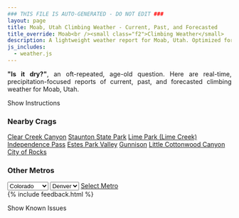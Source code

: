 ```yaml
---
### THIS FILE IS AUTO-GENERATED - DO NOT EDIT ###
layout: page
title: Moab, Utah Climbing Weather - Current, Past, and Forecasted
title_override: Moab<br /><small class="f2">Climbing Weather</small>
description: A lightweight weather report for Moab, Utah. Optimized for slow internet connections.
js_includes:
  - weather.js
---
```


<section class="measure center lh-copy f5-ns f6 ph2 mv4" style="text-align: justify;">
<strong>"Is it dry?"</strong>, an oft-repeated, age-old question. Here are real-time,
precipitation-focused reports of current, past, and forecasted climbing weather for Moab, Utah.
</section>

<p id="settings-toggle" class="mw5 b center tc hover-light-red black-70 pointer">Show Instructions</p>
<section id="settings" class="overflow-hidden" style="display:none;">
    <div class="mv2 ph2 center">
        <div class="fn f6 tc pv2">
            <p class="measure lh-copy center"><strong>Show/hide hourly forecasts</strong> by clicking the desired day.</p>
            <hr class="mw5 p0 mv2 o-60 b0 bt b--light-red light-red bg-light-red">
            <p class="measure lh-copy center"><strong>Current and Past conditions</strong> are measured by the nearest weather station. <strong>Forecast conditions</strong> are calculated and polled separately.</p>
            <hr class="mw5 p0 mv2 o-60 b0 bt b--light-red light-red bg-light-red">
            <p class="measure lh-copy center"><strong>Having issues?</strong> Try <a id="clear-cache" class="no-underline relative fancy-link light-red hover-light-red" href="#">clearing the local cache</a>.</p>
            <hr class="mw5 p0 mv2 o-60 b0 bt b--light-red light-red bg-light-red">
            <p class="measure lh-copy center">Weather data sourced from <a class="no-underline fancy-link relative light-red" target="_blank" href="https://www.weather.gov/documentation/services-web-api">weather.gov</a>.</p>
        </div>
    </div>
</section>
<section id="weather" data-crag="moab-utah" class="mv4-ns mv3 ph2 center"></section>
<section id="nearby" class="tc lh-copy">
  <h3>Nearby Crags</h3>
<a class="nowrap no-underline fancy-link relative light-red mh3" href="/crags/clear-creek-canyon-colorado-weather.html">Clear Creek Canyon</a>
<a class="nowrap no-underline fancy-link relative light-red mh3" href="/crags/staunton-state-park-colorado-weather.html">Staunton State Park</a>
<a class="nowrap no-underline fancy-link relative light-red mh3" href="/crags/lime-park-lime-creek-colorado-weather.html">Lime Park (Lime Creek)</a>
<a class="nowrap no-underline fancy-link relative light-red mh3" href="/crags/independence-pass-colorado-weather.html">Independence Pass</a>
<a class="nowrap no-underline fancy-link relative light-red mh3" href="/crags/estes-park-valley-colorado-weather.html">Estes Park Valley</a>
<a class="nowrap no-underline fancy-link relative light-red mh3" href="/crags/gunnison-colorado-weather.html">Gunnison</a>
<a class="nowrap no-underline fancy-link relative light-red mh3" href="/crags/little-cottonwood-canyon-utah-weather.html">Little Cottonwood Canyon</a>
<a class="nowrap no-underline fancy-link relative light-red mh3" href="/crags/city-of-rocks-idaho-weather.html">City of Rocks</a>
</section>
<section id="nearby" class="tc lh-copy">
  <h3>Other Metros</h3>
  <select class="ma1 bg-near-white pa2" id="stateSel">
    <option value="Texas">Texas</option>
    <option value="Washington">Washington</option>
    <option value="Colorado" selected>Colorado</option>
    <option value="Tennessee">Tennessee</option>
    <option value="Utah">Utah</option>
    <option value="California">California</option>
  </select>
  <select class="ma1 bg-near-white pa2" id="citySel">
    <option value="Denver" selected>Denver</option>
  </select>
  <a id="selectMetro" class="f6 link dim ph3 pv2 ma1 dib white bg-light-red" href="/crags/denver-colorado-weather.html">Select Metro</a>
  <script>
    var states = [];
    states["Texas"] = "Austin"
    states["Washington"] = "Seattle"
    states["Colorado"] = "Denver"
    states["Tennessee"] = "Nashville"
    states["Utah"] = "Salt Lake City"
    states["California"] = "San Francisco|Los Angeles"
  </script>
</section>
{% include feedback.html %}
<p id="issues-toggle" class="mw5 b center tc hover-light-red black-70 pointer">Show Known Issues</p>
<section id="issues" class="overflow-hidden tc f6">
</section>

<script>
  var weekly_GJT_60_82 = {"units":"us","forecastGenerator":"BaselineForecastGenerator","generatedAt":"2025-08-31T08:35:21+00:00","updateTime":"2025-08-31T07:36:23+00:00","validTimes":"2025-08-31T01:00:00+00:00/P8D","elevation":{"unitCode":"wmoUnit:m","value":1414.8816},"periods":[{"number":1,"name":"Overnight","startTime":"2025-08-31T02:00:00-06:00","endTime":"2025-08-31T06:00:00-06:00","isDaytime":false,"temperature":64,"temperatureUnit":"F","temperatureTrend":"","probabilityOfPrecipitation":{"unitCode":"wmoUnit:percent","value":0},"windSpeed":"0 mph","windDirection":"","icon":"https://api.weather.gov/icons/land/night/few?size=medium","shortForecast":"Mostly Clear","detailedForecast":"Mostly clear, with a low around 64. East wind around 0 mph."},{"number":2,"name":"Sunday","startTime":"2025-08-31T06:00:00-06:00","endTime":"2025-08-31T18:00:00-06:00","isDaytime":true,"temperature":90,"temperatureUnit":"F","temperatureTrend":"","probabilityOfPrecipitation":{"unitCode":"wmoUnit:percent","value":0},"windSpeed":"0 to 5 mph","windDirection":"N","icon":"https://api.weather.gov/icons/land/day/skc?size=medium","shortForecast":"Sunny","detailedForecast":"Sunny, with a high near 90. North wind 0 to 5 mph."},{"number":3,"name":"Sunday Night","startTime":"2025-08-31T18:00:00-06:00","endTime":"2025-09-01T06:00:00-06:00","isDaytime":false,"temperature":66,"temperatureUnit":"F","temperatureTrend":"","probabilityOfPrecipitation":{"unitCode":"wmoUnit:percent","value":0},"windSpeed":"5 mph","windDirection":"ENE","icon":"https://api.weather.gov/icons/land/night/few?size=medium","shortForecast":"Mostly Clear","detailedForecast":"Mostly clear, with a low around 66. East northeast wind around 5 mph."},{"number":4,"name":"Labor Day","startTime":"2025-09-01T06:00:00-06:00","endTime":"2025-09-01T18:00:00-06:00","isDaytime":true,"temperature":91,"temperatureUnit":"F","temperatureTrend":"","probabilityOfPrecipitation":{"unitCode":"wmoUnit:percent","value":1},"windSpeed":"0 to 5 mph","windDirection":"N","icon":"https://api.weather.gov/icons/land/day/skc?size=medium","shortForecast":"Sunny","detailedForecast":"Sunny, with a high near 91. North wind 0 to 5 mph."},{"number":5,"name":"Monday Night","startTime":"2025-09-01T18:00:00-06:00","endTime":"2025-09-02T06:00:00-06:00","isDaytime":false,"temperature":68,"temperatureUnit":"F","temperatureTrend":"","probabilityOfPrecipitation":{"unitCode":"wmoUnit:percent","value":1},"windSpeed":"5 mph","windDirection":"ENE","icon":"https://api.weather.gov/icons/land/night/few?size=medium","shortForecast":"Mostly Clear","detailedForecast":"Mostly clear, with a low around 68. East northeast wind around 5 mph."},{"number":6,"name":"Tuesday","startTime":"2025-09-02T06:00:00-06:00","endTime":"2025-09-02T18:00:00-06:00","isDaytime":true,"temperature":92,"temperatureUnit":"F","temperatureTrend":"","probabilityOfPrecipitation":{"unitCode":"wmoUnit:percent","value":1},"windSpeed":"5 mph","windDirection":"NE","icon":"https://api.weather.gov/icons/land/day/few?size=medium","shortForecast":"Sunny","detailedForecast":"Sunny, with a high near 92."},{"number":7,"name":"Tuesday Night","startTime":"2025-09-02T18:00:00-06:00","endTime":"2025-09-03T06:00:00-06:00","isDaytime":false,"temperature":70,"temperatureUnit":"F","temperatureTrend":"","probabilityOfPrecipitation":{"unitCode":"wmoUnit:percent","value":0},"windSpeed":"5 mph","windDirection":"E","icon":"https://api.weather.gov/icons/land/night/sct?size=medium","shortForecast":"Partly Cloudy","detailedForecast":"Partly cloudy, with a low around 70."},{"number":8,"name":"Wednesday","startTime":"2025-09-03T06:00:00-06:00","endTime":"2025-09-03T18:00:00-06:00","isDaytime":true,"temperature":92,"temperatureUnit":"F","temperatureTrend":"","probabilityOfPrecipitation":{"unitCode":"wmoUnit:percent","value":2},"windSpeed":"0 to 5 mph","windDirection":"NNE","icon":"https://api.weather.gov/icons/land/day/sct?size=medium","shortForecast":"Mostly Sunny","detailedForecast":"Mostly sunny, with a high near 92."},{"number":9,"name":"Wednesday Night","startTime":"2025-09-03T18:00:00-06:00","endTime":"2025-09-04T06:00:00-06:00","isDaytime":false,"temperature":69,"temperatureUnit":"F","temperatureTrend":"","probabilityOfPrecipitation":{"unitCode":"wmoUnit:percent","value":2},"windSpeed":"0 to 5 mph","windDirection":"ENE","icon":"https://api.weather.gov/icons/land/night/few?size=medium","shortForecast":"Mostly Clear","detailedForecast":"Mostly clear, with a low around 69."},{"number":10,"name":"Thursday","startTime":"2025-09-04T06:00:00-06:00","endTime":"2025-09-04T18:00:00-06:00","isDaytime":true,"temperature":93,"temperatureUnit":"F","temperatureTrend":"","probabilityOfPrecipitation":{"unitCode":"wmoUnit:percent","value":4},"windSpeed":"0 to 5 mph","windDirection":"N","icon":"https://api.weather.gov/icons/land/day/few?size=medium","shortForecast":"Sunny","detailedForecast":"Sunny, with a high near 93."},{"number":11,"name":"Thursday Night","startTime":"2025-09-04T18:00:00-06:00","endTime":"2025-09-05T06:00:00-06:00","isDaytime":false,"temperature":68,"temperatureUnit":"F","temperatureTrend":"","probabilityOfPrecipitation":{"unitCode":"wmoUnit:percent","value":3},"windSpeed":"0 to 5 mph","windDirection":"E","icon":"https://api.weather.gov/icons/land/night/few?size=medium","shortForecast":"Mostly Clear","detailedForecast":"Mostly clear, with a low around 68."},{"number":12,"name":"Friday","startTime":"2025-09-05T06:00:00-06:00","endTime":"2025-09-05T18:00:00-06:00","isDaytime":true,"temperature":91,"temperatureUnit":"F","temperatureTrend":"","probabilityOfPrecipitation":{"unitCode":"wmoUnit:percent","value":6},"windSpeed":"0 to 5 mph","windDirection":"S","icon":"https://api.weather.gov/icons/land/day/few?size=medium","shortForecast":"Sunny","detailedForecast":"Sunny, with a high near 91."},{"number":13,"name":"Friday Night","startTime":"2025-09-05T18:00:00-06:00","endTime":"2025-09-06T06:00:00-06:00","isDaytime":false,"temperature":69,"temperatureUnit":"F","temperatureTrend":"","probabilityOfPrecipitation":{"unitCode":"wmoUnit:percent","value":6},"windSpeed":"5 mph","windDirection":"SSE","icon":"https://api.weather.gov/icons/land/night/sct?size=medium","shortForecast":"Partly Cloudy","detailedForecast":"Partly cloudy, with a low around 69."},{"number":14,"name":"Saturday","startTime":"2025-09-06T06:00:00-06:00","endTime":"2025-09-06T18:00:00-06:00","isDaytime":true,"temperature":89,"temperatureUnit":"F","temperatureTrend":"","probabilityOfPrecipitation":{"unitCode":"wmoUnit:percent","value":13},"windSpeed":"5 mph","windDirection":"SSW","icon":"https://api.weather.gov/icons/land/day/sct/tsra_hi?size=medium","shortForecast":"Mostly Sunny then Slight Chance Showers And Thunderstorms","detailedForecast":"A slight chance of showers and thunderstorms after noon. Mostly sunny, with a high near 89."}]}
  var hourly_GJT_60_82 = {"@context":["https://geojson.org/geojson-ld/geojson-context.jsonld",{"@version":"1.1","wx":"https://api.weather.gov/ontology#","geo":"http://www.opengis.net/ont/geosparql#","unit":"http://codes.wmo.int/common/unit/","@vocab":"https://api.weather.gov/ontology#"}],"type":"Feature","geometry":{"type":"Polygon","coordinates":[[[-109.4743,38.536],[-109.4774,38.558],[-109.5056,38.5557],[-109.5026,38.5336],[-109.4743,38.536]]]},"properties":{"units":"us","forecastGenerator":"HourlyForecastGenerator","generatedAt":"2025-08-31T08:35:22+00:00","updateTime":"2025-08-31T07:36:23+00:00","validTimes":"2025-08-31T01:00:00+00:00/P8D","elevation":{"unitCode":"wmoUnit:m","value":1414.8816},"periods":[{"number":1,"name":"","startTime":"2025-08-31T02:00:00-06:00","endTime":"2025-08-31T03:00:00-06:00","isDaytime":false,"temperature":69,"temperatureUnit":"F","temperatureTrend":"","probabilityOfPrecipitation":{"unitCode":"wmoUnit:percent","value":0},"dewpoint":{"unitCode":"wmoUnit:degC","value":2.7777777777777777},"relativeHumidity":{"unitCode":"wmoUnit:percent","value":30},"windSpeed":"0 mph","windDirection":"","icon":"https://api.weather.gov/icons/land/night/few?size=small","shortForecast":"Mostly Clear","detailedForecast":""},{"number":2,"name":"","startTime":"2025-08-31T03:00:00-06:00","endTime":"2025-08-31T04:00:00-06:00","isDaytime":false,"temperature":68,"temperatureUnit":"F","temperatureTrend":"","probabilityOfPrecipitation":{"unitCode":"wmoUnit:percent","value":0},"dewpoint":{"unitCode":"wmoUnit:degC","value":2.7777777777777777},"relativeHumidity":{"unitCode":"wmoUnit:percent","value":32},"windSpeed":"0 mph","windDirection":"","icon":"https://api.weather.gov/icons/land/night/few?size=small","shortForecast":"Mostly Clear","detailedForecast":""},{"number":3,"name":"","startTime":"2025-08-31T04:00:00-06:00","endTime":"2025-08-31T05:00:00-06:00","isDaytime":false,"temperature":66,"temperatureUnit":"F","temperatureTrend":"","probabilityOfPrecipitation":{"unitCode":"wmoUnit:percent","value":0},"dewpoint":{"unitCode":"wmoUnit:degC","value":2.7777777777777777},"relativeHumidity":{"unitCode":"wmoUnit:percent","value":34},"windSpeed":"0 mph","windDirection":"","icon":"https://api.weather.gov/icons/land/night/few?size=small","shortForecast":"Mostly Clear","detailedForecast":""},{"number":4,"name":"","startTime":"2025-08-31T05:00:00-06:00","endTime":"2025-08-31T06:00:00-06:00","isDaytime":false,"temperature":66,"temperatureUnit":"F","temperatureTrend":"","probabilityOfPrecipitation":{"unitCode":"wmoUnit:percent","value":0},"dewpoint":{"unitCode":"wmoUnit:degC","value":2.7777777777777777},"relativeHumidity":{"unitCode":"wmoUnit:percent","value":34},"windSpeed":"0 mph","windDirection":"","icon":"https://api.weather.gov/icons/land/night/few?size=small","shortForecast":"Mostly Clear","detailedForecast":""},{"number":5,"name":"","startTime":"2025-08-31T06:00:00-06:00","endTime":"2025-08-31T07:00:00-06:00","isDaytime":true,"temperature":65,"temperatureUnit":"F","temperatureTrend":"","probabilityOfPrecipitation":{"unitCode":"wmoUnit:percent","value":0},"dewpoint":{"unitCode":"wmoUnit:degC","value":2.2222222222222223},"relativeHumidity":{"unitCode":"wmoUnit:percent","value":35},"windSpeed":"0 mph","windDirection":"","icon":"https://api.weather.gov/icons/land/day/skc?size=small","shortForecast":"Sunny","detailedForecast":""},{"number":6,"name":"","startTime":"2025-08-31T07:00:00-06:00","endTime":"2025-08-31T08:00:00-06:00","isDaytime":true,"temperature":64,"temperatureUnit":"F","temperatureTrend":"","probabilityOfPrecipitation":{"unitCode":"wmoUnit:percent","value":0},"dewpoint":{"unitCode":"wmoUnit:degC","value":2.7777777777777777},"relativeHumidity":{"unitCode":"wmoUnit:percent","value":36},"windSpeed":"0 mph","windDirection":"","icon":"https://api.weather.gov/icons/land/day/skc?size=small","shortForecast":"Sunny","detailedForecast":""},{"number":7,"name":"","startTime":"2025-08-31T08:00:00-06:00","endTime":"2025-08-31T09:00:00-06:00","isDaytime":true,"temperature":66,"temperatureUnit":"F","temperatureTrend":"","probabilityOfPrecipitation":{"unitCode":"wmoUnit:percent","value":0},"dewpoint":{"unitCode":"wmoUnit:degC","value":3.3333333333333335},"relativeHumidity":{"unitCode":"wmoUnit:percent","value":36},"windSpeed":"0 mph","windDirection":"","icon":"https://api.weather.gov/icons/land/day/skc?size=small","shortForecast":"Sunny","detailedForecast":""},{"number":8,"name":"","startTime":"2025-08-31T09:00:00-06:00","endTime":"2025-08-31T10:00:00-06:00","isDaytime":true,"temperature":69,"temperatureUnit":"F","temperatureTrend":"","probabilityOfPrecipitation":{"unitCode":"wmoUnit:percent","value":0},"dewpoint":{"unitCode":"wmoUnit:degC","value":3.3333333333333335},"relativeHumidity":{"unitCode":"wmoUnit:percent","value":33},"windSpeed":"0 mph","windDirection":"","icon":"https://api.weather.gov/icons/land/day/skc?size=small","shortForecast":"Sunny","detailedForecast":""},{"number":9,"name":"","startTime":"2025-08-31T10:00:00-06:00","endTime":"2025-08-31T11:00:00-06:00","isDaytime":true,"temperature":74,"temperatureUnit":"F","temperatureTrend":"","probabilityOfPrecipitation":{"unitCode":"wmoUnit:percent","value":0},"dewpoint":{"unitCode":"wmoUnit:degC","value":3.888888888888889},"relativeHumidity":{"unitCode":"wmoUnit:percent","value":28},"windSpeed":"5 mph","windDirection":"NNW","icon":"https://api.weather.gov/icons/land/day/skc?size=small","shortForecast":"Sunny","detailedForecast":""},{"number":10,"name":"","startTime":"2025-08-31T11:00:00-06:00","endTime":"2025-08-31T12:00:00-06:00","isDaytime":true,"temperature":78,"temperatureUnit":"F","temperatureTrend":"","probabilityOfPrecipitation":{"unitCode":"wmoUnit:percent","value":0},"dewpoint":{"unitCode":"wmoUnit:degC","value":3.3333333333333335},"relativeHumidity":{"unitCode":"wmoUnit:percent","value":24},"windSpeed":"5 mph","windDirection":"NNW","icon":"https://api.weather.gov/icons/land/day/skc?size=small","shortForecast":"Sunny","detailedForecast":""},{"number":11,"name":"","startTime":"2025-08-31T12:00:00-06:00","endTime":"2025-08-31T13:00:00-06:00","isDaytime":true,"temperature":81,"temperatureUnit":"F","temperatureTrend":"","probabilityOfPrecipitation":{"unitCode":"wmoUnit:percent","value":0},"dewpoint":{"unitCode":"wmoUnit:degC","value":2.7777777777777777},"relativeHumidity":{"unitCode":"wmoUnit:percent","value":21},"windSpeed":"5 mph","windDirection":"N","icon":"https://api.weather.gov/icons/land/day/skc?size=small","shortForecast":"Sunny","detailedForecast":""},{"number":12,"name":"","startTime":"2025-08-31T13:00:00-06:00","endTime":"2025-08-31T14:00:00-06:00","isDaytime":true,"temperature":84,"temperatureUnit":"F","temperatureTrend":"","probabilityOfPrecipitation":{"unitCode":"wmoUnit:percent","value":0},"dewpoint":{"unitCode":"wmoUnit:degC","value":2.2222222222222223},"relativeHumidity":{"unitCode":"wmoUnit:percent","value":18},"windSpeed":"5 mph","windDirection":"NNW","icon":"https://api.weather.gov/icons/land/day/skc?size=small","shortForecast":"Sunny","detailedForecast":""},{"number":13,"name":"","startTime":"2025-08-31T14:00:00-06:00","endTime":"2025-08-31T15:00:00-06:00","isDaytime":true,"temperature":87,"temperatureUnit":"F","temperatureTrend":"","probabilityOfPrecipitation":{"unitCode":"wmoUnit:percent","value":0},"dewpoint":{"unitCode":"wmoUnit:degC","value":1.1111111111111112},"relativeHumidity":{"unitCode":"wmoUnit:percent","value":16},"windSpeed":"5 mph","windDirection":"NNW","icon":"https://api.weather.gov/icons/land/day/skc?size=small","shortForecast":"Sunny","detailedForecast":""},{"number":14,"name":"","startTime":"2025-08-31T15:00:00-06:00","endTime":"2025-08-31T16:00:00-06:00","isDaytime":true,"temperature":88,"temperatureUnit":"F","temperatureTrend":"","probabilityOfPrecipitation":{"unitCode":"wmoUnit:percent","value":0},"dewpoint":{"unitCode":"wmoUnit:degC","value":0.5555555555555556},"relativeHumidity":{"unitCode":"wmoUnit:percent","value":14},"windSpeed":"5 mph","windDirection":"NNW","icon":"https://api.weather.gov/icons/land/day/few?size=small","shortForecast":"Sunny","detailedForecast":""},{"number":15,"name":"","startTime":"2025-08-31T16:00:00-06:00","endTime":"2025-08-31T17:00:00-06:00","isDaytime":true,"temperature":88,"temperatureUnit":"F","temperatureTrend":"","probabilityOfPrecipitation":{"unitCode":"wmoUnit:percent","value":0},"dewpoint":{"unitCode":"wmoUnit:degC","value":0},"relativeHumidity":{"unitCode":"wmoUnit:percent","value":13},"windSpeed":"5 mph","windDirection":"NNW","icon":"https://api.weather.gov/icons/land/day/few?size=small","shortForecast":"Sunny","detailedForecast":""},{"number":16,"name":"","startTime":"2025-08-31T17:00:00-06:00","endTime":"2025-08-31T18:00:00-06:00","isDaytime":true,"temperature":89,"temperatureUnit":"F","temperatureTrend":"","probabilityOfPrecipitation":{"unitCode":"wmoUnit:percent","value":0},"dewpoint":{"unitCode":"wmoUnit:degC","value":-1.1111111111111112},"relativeHumidity":{"unitCode":"wmoUnit:percent","value":12},"windSpeed":"5 mph","windDirection":"N","icon":"https://api.weather.gov/icons/land/day/few?size=small","shortForecast":"Sunny","detailedForecast":""},{"number":17,"name":"","startTime":"2025-08-31T18:00:00-06:00","endTime":"2025-08-31T19:00:00-06:00","isDaytime":false,"temperature":89,"temperatureUnit":"F","temperatureTrend":"","probabilityOfPrecipitation":{"unitCode":"wmoUnit:percent","value":0},"dewpoint":{"unitCode":"wmoUnit:degC","value":-2.2222222222222223},"relativeHumidity":{"unitCode":"wmoUnit:percent","value":11},"windSpeed":"5 mph","windDirection":"N","icon":"https://api.weather.gov/icons/land/night/skc?size=small","shortForecast":"Clear","detailedForecast":""},{"number":18,"name":"","startTime":"2025-08-31T19:00:00-06:00","endTime":"2025-08-31T20:00:00-06:00","isDaytime":false,"temperature":88,"temperatureUnit":"F","temperatureTrend":"","probabilityOfPrecipitation":{"unitCode":"wmoUnit:percent","value":0},"dewpoint":{"unitCode":"wmoUnit:degC","value":-1.1111111111111112},"relativeHumidity":{"unitCode":"wmoUnit:percent","value":12},"windSpeed":"5 mph","windDirection":"NNE","icon":"https://api.weather.gov/icons/land/night/few?size=small","shortForecast":"Mostly Clear","detailedForecast":""},{"number":19,"name":"","startTime":"2025-08-31T20:00:00-06:00","endTime":"2025-08-31T21:00:00-06:00","isDaytime":false,"temperature":85,"temperatureUnit":"F","temperatureTrend":"","probabilityOfPrecipitation":{"unitCode":"wmoUnit:percent","value":0},"dewpoint":{"unitCode":"wmoUnit:degC","value":-0.5555555555555556},"relativeHumidity":{"unitCode":"wmoUnit:percent","value":14},"windSpeed":"5 mph","windDirection":"NE","icon":"https://api.weather.gov/icons/land/night/few?size=small","shortForecast":"Mostly Clear","detailedForecast":""},{"number":20,"name":"","startTime":"2025-08-31T21:00:00-06:00","endTime":"2025-08-31T22:00:00-06:00","isDaytime":false,"temperature":81,"temperatureUnit":"F","temperatureTrend":"","probabilityOfPrecipitation":{"unitCode":"wmoUnit:percent","value":0},"dewpoint":{"unitCode":"wmoUnit:degC","value":-0.5555555555555556},"relativeHumidity":{"unitCode":"wmoUnit:percent","value":16},"windSpeed":"5 mph","windDirection":"ENE","icon":"https://api.weather.gov/icons/land/night/few?size=small","shortForecast":"Mostly Clear","detailedForecast":""},{"number":21,"name":"","startTime":"2025-08-31T22:00:00-06:00","endTime":"2025-08-31T23:00:00-06:00","isDaytime":false,"temperature":78,"temperatureUnit":"F","temperatureTrend":"","probabilityOfPrecipitation":{"unitCode":"wmoUnit:percent","value":0},"dewpoint":{"unitCode":"wmoUnit:degC","value":0},"relativeHumidity":{"unitCode":"wmoUnit:percent","value":19},"windSpeed":"5 mph","windDirection":"ENE","icon":"https://api.weather.gov/icons/land/night/few?size=small","shortForecast":"Mostly Clear","detailedForecast":""},{"number":22,"name":"","startTime":"2025-08-31T23:00:00-06:00","endTime":"2025-09-01T00:00:00-06:00","isDaytime":false,"temperature":76,"temperatureUnit":"F","temperatureTrend":"","probabilityOfPrecipitation":{"unitCode":"wmoUnit:percent","value":0},"dewpoint":{"unitCode":"wmoUnit:degC","value":0},"relativeHumidity":{"unitCode":"wmoUnit:percent","value":20},"windSpeed":"5 mph","windDirection":"E","icon":"https://api.weather.gov/icons/land/night/few?size=small","shortForecast":"Mostly Clear","detailedForecast":""},{"number":23,"name":"","startTime":"2025-09-01T00:00:00-06:00","endTime":"2025-09-01T01:00:00-06:00","isDaytime":false,"temperature":74,"temperatureUnit":"F","temperatureTrend":"","probabilityOfPrecipitation":{"unitCode":"wmoUnit:percent","value":0},"dewpoint":{"unitCode":"wmoUnit:degC","value":0},"relativeHumidity":{"unitCode":"wmoUnit:percent","value":22},"windSpeed":"5 mph","windDirection":"E","icon":"https://api.weather.gov/icons/land/night/few?size=small","shortForecast":"Mostly Clear","detailedForecast":""},{"number":24,"name":"","startTime":"2025-09-01T01:00:00-06:00","endTime":"2025-09-01T02:00:00-06:00","isDaytime":false,"temperature":72,"temperatureUnit":"F","temperatureTrend":"","probabilityOfPrecipitation":{"unitCode":"wmoUnit:percent","value":0},"dewpoint":{"unitCode":"wmoUnit:degC","value":0},"relativeHumidity":{"unitCode":"wmoUnit:percent","value":22},"windSpeed":"5 mph","windDirection":"E","icon":"https://api.weather.gov/icons/land/night/few?size=small","shortForecast":"Mostly Clear","detailedForecast":""},{"number":25,"name":"","startTime":"2025-09-01T02:00:00-06:00","endTime":"2025-09-01T03:00:00-06:00","isDaytime":false,"temperature":71,"temperatureUnit":"F","temperatureTrend":"","probabilityOfPrecipitation":{"unitCode":"wmoUnit:percent","value":0},"dewpoint":{"unitCode":"wmoUnit:degC","value":0},"relativeHumidity":{"unitCode":"wmoUnit:percent","value":23},"windSpeed":"5 mph","windDirection":"ESE","icon":"https://api.weather.gov/icons/land/night/few?size=small","shortForecast":"Mostly Clear","detailedForecast":""},{"number":26,"name":"","startTime":"2025-09-01T03:00:00-06:00","endTime":"2025-09-01T04:00:00-06:00","isDaytime":false,"temperature":70,"temperatureUnit":"F","temperatureTrend":"","probabilityOfPrecipitation":{"unitCode":"wmoUnit:percent","value":0},"dewpoint":{"unitCode":"wmoUnit:degC","value":-0.5555555555555556},"relativeHumidity":{"unitCode":"wmoUnit:percent","value":24},"windSpeed":"5 mph","windDirection":"ESE","icon":"https://api.weather.gov/icons/land/night/few?size=small","shortForecast":"Mostly Clear","detailedForecast":""},{"number":27,"name":"","startTime":"2025-09-01T04:00:00-06:00","endTime":"2025-09-01T05:00:00-06:00","isDaytime":false,"temperature":69,"temperatureUnit":"F","temperatureTrend":"","probabilityOfPrecipitation":{"unitCode":"wmoUnit:percent","value":0},"dewpoint":{"unitCode":"wmoUnit:degC","value":-0.5555555555555556},"relativeHumidity":{"unitCode":"wmoUnit:percent","value":24},"windSpeed":"5 mph","windDirection":"ESE","icon":"https://api.weather.gov/icons/land/night/few?size=small","shortForecast":"Mostly Clear","detailedForecast":""},{"number":28,"name":"","startTime":"2025-09-01T05:00:00-06:00","endTime":"2025-09-01T06:00:00-06:00","isDaytime":false,"temperature":68,"temperatureUnit":"F","temperatureTrend":"","probabilityOfPrecipitation":{"unitCode":"wmoUnit:percent","value":0},"dewpoint":{"unitCode":"wmoUnit:degC","value":-0.5555555555555556},"relativeHumidity":{"unitCode":"wmoUnit:percent","value":25},"windSpeed":"5 mph","windDirection":"E","icon":"https://api.weather.gov/icons/land/night/few?size=small","shortForecast":"Mostly Clear","detailedForecast":""},{"number":29,"name":"","startTime":"2025-09-01T06:00:00-06:00","endTime":"2025-09-01T07:00:00-06:00","isDaytime":true,"temperature":68,"temperatureUnit":"F","temperatureTrend":"","probabilityOfPrecipitation":{"unitCode":"wmoUnit:percent","value":0},"dewpoint":{"unitCode":"wmoUnit:degC","value":-0.5555555555555556},"relativeHumidity":{"unitCode":"wmoUnit:percent","value":25},"windSpeed":"0 mph","windDirection":"","icon":"https://api.weather.gov/icons/land/day/few?size=small","shortForecast":"Sunny","detailedForecast":""},{"number":30,"name":"","startTime":"2025-09-01T07:00:00-06:00","endTime":"2025-09-01T08:00:00-06:00","isDaytime":true,"temperature":67,"temperatureUnit":"F","temperatureTrend":"","probabilityOfPrecipitation":{"unitCode":"wmoUnit:percent","value":0},"dewpoint":{"unitCode":"wmoUnit:degC","value":-0.5555555555555556},"relativeHumidity":{"unitCode":"wmoUnit:percent","value":25},"windSpeed":"0 mph","windDirection":"","icon":"https://api.weather.gov/icons/land/day/few?size=small","shortForecast":"Sunny","detailedForecast":""},{"number":31,"name":"","startTime":"2025-09-01T08:00:00-06:00","endTime":"2025-09-01T09:00:00-06:00","isDaytime":true,"temperature":69,"temperatureUnit":"F","temperatureTrend":"","probabilityOfPrecipitation":{"unitCode":"wmoUnit:percent","value":0},"dewpoint":{"unitCode":"wmoUnit:degC","value":0.5555555555555556},"relativeHumidity":{"unitCode":"wmoUnit:percent","value":27},"windSpeed":"0 mph","windDirection":"","icon":"https://api.weather.gov/icons/land/day/skc?size=small","shortForecast":"Sunny","detailedForecast":""},{"number":32,"name":"","startTime":"2025-09-01T09:00:00-06:00","endTime":"2025-09-01T10:00:00-06:00","isDaytime":true,"temperature":72,"temperatureUnit":"F","temperatureTrend":"","probabilityOfPrecipitation":{"unitCode":"wmoUnit:percent","value":0},"dewpoint":{"unitCode":"wmoUnit:degC","value":1.1111111111111112},"relativeHumidity":{"unitCode":"wmoUnit:percent","value":24},"windSpeed":"0 mph","windDirection":"","icon":"https://api.weather.gov/icons/land/day/skc?size=small","shortForecast":"Sunny","detailedForecast":""},{"number":33,"name":"","startTime":"2025-09-01T10:00:00-06:00","endTime":"2025-09-01T11:00:00-06:00","isDaytime":true,"temperature":76,"temperatureUnit":"F","temperatureTrend":"","probabilityOfPrecipitation":{"unitCode":"wmoUnit:percent","value":0},"dewpoint":{"unitCode":"wmoUnit:degC","value":1.1111111111111112},"relativeHumidity":{"unitCode":"wmoUnit:percent","value":22},"windSpeed":"5 mph","windDirection":"N","icon":"https://api.weather.gov/icons/land/day/skc?size=small","shortForecast":"Sunny","detailedForecast":""},{"number":34,"name":"","startTime":"2025-09-01T11:00:00-06:00","endTime":"2025-09-01T12:00:00-06:00","isDaytime":true,"temperature":80,"temperatureUnit":"F","temperatureTrend":"","probabilityOfPrecipitation":{"unitCode":"wmoUnit:percent","value":0},"dewpoint":{"unitCode":"wmoUnit:degC","value":1.1111111111111112},"relativeHumidity":{"unitCode":"wmoUnit:percent","value":19},"windSpeed":"5 mph","windDirection":"NNW","icon":"https://api.weather.gov/icons/land/day/skc?size=small","shortForecast":"Sunny","detailedForecast":""},{"number":35,"name":"","startTime":"2025-09-01T12:00:00-06:00","endTime":"2025-09-01T13:00:00-06:00","isDaytime":true,"temperature":83,"temperatureUnit":"F","temperatureTrend":"","probabilityOfPrecipitation":{"unitCode":"wmoUnit:percent","value":1},"dewpoint":{"unitCode":"wmoUnit:degC","value":1.1111111111111112},"relativeHumidity":{"unitCode":"wmoUnit:percent","value":17},"windSpeed":"5 mph","windDirection":"NNW","icon":"https://api.weather.gov/icons/land/day/skc?size=small","shortForecast":"Sunny","detailedForecast":""},{"number":36,"name":"","startTime":"2025-09-01T13:00:00-06:00","endTime":"2025-09-01T14:00:00-06:00","isDaytime":true,"temperature":86,"temperatureUnit":"F","temperatureTrend":"","probabilityOfPrecipitation":{"unitCode":"wmoUnit:percent","value":1},"dewpoint":{"unitCode":"wmoUnit:degC","value":0.5555555555555556},"relativeHumidity":{"unitCode":"wmoUnit:percent","value":15},"windSpeed":"5 mph","windDirection":"NNW","icon":"https://api.weather.gov/icons/land/day/skc?size=small","shortForecast":"Sunny","detailedForecast":""},{"number":37,"name":"","startTime":"2025-09-01T14:00:00-06:00","endTime":"2025-09-01T15:00:00-06:00","isDaytime":true,"temperature":88,"temperatureUnit":"F","temperatureTrend":"","probabilityOfPrecipitation":{"unitCode":"wmoUnit:percent","value":1},"dewpoint":{"unitCode":"wmoUnit:degC","value":-0.5555555555555556},"relativeHumidity":{"unitCode":"wmoUnit:percent","value":13},"windSpeed":"5 mph","windDirection":"NW","icon":"https://api.weather.gov/icons/land/day/skc?size=small","shortForecast":"Sunny","detailedForecast":""},{"number":38,"name":"","startTime":"2025-09-01T15:00:00-06:00","endTime":"2025-09-01T16:00:00-06:00","isDaytime":true,"temperature":89,"temperatureUnit":"F","temperatureTrend":"","probabilityOfPrecipitation":{"unitCode":"wmoUnit:percent","value":1},"dewpoint":{"unitCode":"wmoUnit:degC","value":-1.6666666666666667},"relativeHumidity":{"unitCode":"wmoUnit:percent","value":12},"windSpeed":"5 mph","windDirection":"NW","icon":"https://api.weather.gov/icons/land/day/skc?size=small","shortForecast":"Sunny","detailedForecast":""},{"number":39,"name":"","startTime":"2025-09-01T16:00:00-06:00","endTime":"2025-09-01T17:00:00-06:00","isDaytime":true,"temperature":90,"temperatureUnit":"F","temperatureTrend":"","probabilityOfPrecipitation":{"unitCode":"wmoUnit:percent","value":1},"dewpoint":{"unitCode":"wmoUnit:degC","value":-2.7777777777777777},"relativeHumidity":{"unitCode":"wmoUnit:percent","value":10},"windSpeed":"5 mph","windDirection":"NW","icon":"https://api.weather.gov/icons/land/day/skc?size=small","shortForecast":"Sunny","detailedForecast":""},{"number":40,"name":"","startTime":"2025-09-01T17:00:00-06:00","endTime":"2025-09-01T18:00:00-06:00","isDaytime":true,"temperature":91,"temperatureUnit":"F","temperatureTrend":"","probabilityOfPrecipitation":{"unitCode":"wmoUnit:percent","value":1},"dewpoint":{"unitCode":"wmoUnit:degC","value":-3.3333333333333335},"relativeHumidity":{"unitCode":"wmoUnit:percent","value":10},"windSpeed":"5 mph","windDirection":"NNW","icon":"https://api.weather.gov/icons/land/day/skc?size=small","shortForecast":"Sunny","detailedForecast":""},{"number":41,"name":"","startTime":"2025-09-01T18:00:00-06:00","endTime":"2025-09-01T19:00:00-06:00","isDaytime":false,"temperature":90,"temperatureUnit":"F","temperatureTrend":"","probabilityOfPrecipitation":{"unitCode":"wmoUnit:percent","value":0},"dewpoint":{"unitCode":"wmoUnit:degC","value":-3.3333333333333335},"relativeHumidity":{"unitCode":"wmoUnit:percent","value":10},"windSpeed":"5 mph","windDirection":"NNW","icon":"https://api.weather.gov/icons/land/night/skc?size=small","shortForecast":"Clear","detailedForecast":""},{"number":42,"name":"","startTime":"2025-09-01T19:00:00-06:00","endTime":"2025-09-01T20:00:00-06:00","isDaytime":false,"temperature":88,"temperatureUnit":"F","temperatureTrend":"","probabilityOfPrecipitation":{"unitCode":"wmoUnit:percent","value":0},"dewpoint":{"unitCode":"wmoUnit:degC","value":-2.7777777777777777},"relativeHumidity":{"unitCode":"wmoUnit:percent","value":11},"windSpeed":"5 mph","windDirection":"N","icon":"https://api.weather.gov/icons/land/night/skc?size=small","shortForecast":"Clear","detailedForecast":""},{"number":43,"name":"","startTime":"2025-09-01T20:00:00-06:00","endTime":"2025-09-01T21:00:00-06:00","isDaytime":false,"temperature":85,"temperatureUnit":"F","temperatureTrend":"","probabilityOfPrecipitation":{"unitCode":"wmoUnit:percent","value":0},"dewpoint":{"unitCode":"wmoUnit:degC","value":-2.2222222222222223},"relativeHumidity":{"unitCode":"wmoUnit:percent","value":13},"windSpeed":"5 mph","windDirection":"NE","icon":"https://api.weather.gov/icons/land/night/few?size=small","shortForecast":"Mostly Clear","detailedForecast":""},{"number":44,"name":"","startTime":"2025-09-01T21:00:00-06:00","endTime":"2025-09-01T22:00:00-06:00","isDaytime":false,"temperature":82,"temperatureUnit":"F","temperatureTrend":"","probabilityOfPrecipitation":{"unitCode":"wmoUnit:percent","value":0},"dewpoint":{"unitCode":"wmoUnit:degC","value":-1.1111111111111112},"relativeHumidity":{"unitCode":"wmoUnit:percent","value":15},"windSpeed":"5 mph","windDirection":"E","icon":"https://api.weather.gov/icons/land/night/few?size=small","shortForecast":"Mostly Clear","detailedForecast":""},{"number":45,"name":"","startTime":"2025-09-01T22:00:00-06:00","endTime":"2025-09-01T23:00:00-06:00","isDaytime":false,"temperature":79,"temperatureUnit":"F","temperatureTrend":"","probabilityOfPrecipitation":{"unitCode":"wmoUnit:percent","value":0},"dewpoint":{"unitCode":"wmoUnit:degC","value":-1.1111111111111112},"relativeHumidity":{"unitCode":"wmoUnit:percent","value":16},"windSpeed":"5 mph","windDirection":"E","icon":"https://api.weather.gov/icons/land/night/few?size=small","shortForecast":"Mostly Clear","detailedForecast":""},{"number":46,"name":"","startTime":"2025-09-01T23:00:00-06:00","endTime":"2025-09-02T00:00:00-06:00","isDaytime":false,"temperature":77,"temperatureUnit":"F","temperatureTrend":"","probabilityOfPrecipitation":{"unitCode":"wmoUnit:percent","value":0},"dewpoint":{"unitCode":"wmoUnit:degC","value":-1.6666666666666667},"relativeHumidity":{"unitCode":"wmoUnit:percent","value":17},"windSpeed":"5 mph","windDirection":"E","icon":"https://api.weather.gov/icons/land/night/few?size=small","shortForecast":"Mostly Clear","detailedForecast":""},{"number":47,"name":"","startTime":"2025-09-02T00:00:00-06:00","endTime":"2025-09-02T01:00:00-06:00","isDaytime":false,"temperature":75,"temperatureUnit":"F","temperatureTrend":"","probabilityOfPrecipitation":{"unitCode":"wmoUnit:percent","value":1},"dewpoint":{"unitCode":"wmoUnit:degC","value":-2.2222222222222223},"relativeHumidity":{"unitCode":"wmoUnit:percent","value":18},"windSpeed":"5 mph","windDirection":"ESE","icon":"https://api.weather.gov/icons/land/night/few?size=small","shortForecast":"Mostly Clear","detailedForecast":""},{"number":48,"name":"","startTime":"2025-09-02T01:00:00-06:00","endTime":"2025-09-02T02:00:00-06:00","isDaytime":false,"temperature":73,"temperatureUnit":"F","temperatureTrend":"","probabilityOfPrecipitation":{"unitCode":"wmoUnit:percent","value":1},"dewpoint":{"unitCode":"wmoUnit:degC","value":-1.6666666666666667},"relativeHumidity":{"unitCode":"wmoUnit:percent","value":19},"windSpeed":"5 mph","windDirection":"ESE","icon":"https://api.weather.gov/icons/land/night/few?size=small","shortForecast":"Mostly Clear","detailedForecast":""},{"number":49,"name":"","startTime":"2025-09-02T02:00:00-06:00","endTime":"2025-09-02T03:00:00-06:00","isDaytime":false,"temperature":72,"temperatureUnit":"F","temperatureTrend":"","probabilityOfPrecipitation":{"unitCode":"wmoUnit:percent","value":1},"dewpoint":{"unitCode":"wmoUnit:degC","value":-1.6666666666666667},"relativeHumidity":{"unitCode":"wmoUnit:percent","value":20},"windSpeed":"5 mph","windDirection":"ESE","icon":"https://api.weather.gov/icons/land/night/few?size=small","shortForecast":"Mostly Clear","detailedForecast":""},{"number":50,"name":"","startTime":"2025-09-02T03:00:00-06:00","endTime":"2025-09-02T04:00:00-06:00","isDaytime":false,"temperature":71,"temperatureUnit":"F","temperatureTrend":"","probabilityOfPrecipitation":{"unitCode":"wmoUnit:percent","value":1},"dewpoint":{"unitCode":"wmoUnit:degC","value":-1.6666666666666667},"relativeHumidity":{"unitCode":"wmoUnit:percent","value":21},"windSpeed":"5 mph","windDirection":"ESE","icon":"https://api.weather.gov/icons/land/night/few?size=small","shortForecast":"Mostly Clear","detailedForecast":""},{"number":51,"name":"","startTime":"2025-09-02T04:00:00-06:00","endTime":"2025-09-02T05:00:00-06:00","isDaytime":false,"temperature":70,"temperatureUnit":"F","temperatureTrend":"","probabilityOfPrecipitation":{"unitCode":"wmoUnit:percent","value":1},"dewpoint":{"unitCode":"wmoUnit:degC","value":-1.6666666666666667},"relativeHumidity":{"unitCode":"wmoUnit:percent","value":22},"windSpeed":"5 mph","windDirection":"ESE","icon":"https://api.weather.gov/icons/land/night/few?size=small","shortForecast":"Mostly Clear","detailedForecast":""},{"number":52,"name":"","startTime":"2025-09-02T05:00:00-06:00","endTime":"2025-09-02T06:00:00-06:00","isDaytime":false,"temperature":70,"temperatureUnit":"F","temperatureTrend":"","probabilityOfPrecipitation":{"unitCode":"wmoUnit:percent","value":1},"dewpoint":{"unitCode":"wmoUnit:degC","value":-1.6666666666666667},"relativeHumidity":{"unitCode":"wmoUnit:percent","value":22},"windSpeed":"5 mph","windDirection":"ESE","icon":"https://api.weather.gov/icons/land/night/few?size=small","shortForecast":"Mostly Clear","detailedForecast":""},{"number":53,"name":"","startTime":"2025-09-02T06:00:00-06:00","endTime":"2025-09-02T07:00:00-06:00","isDaytime":true,"temperature":70,"temperatureUnit":"F","temperatureTrend":"","probabilityOfPrecipitation":{"unitCode":"wmoUnit:percent","value":1},"dewpoint":{"unitCode":"wmoUnit:degC","value":-1.6666666666666667},"relativeHumidity":{"unitCode":"wmoUnit:percent","value":22},"windSpeed":"5 mph","windDirection":"ESE","icon":"https://api.weather.gov/icons/land/day/few?size=small","shortForecast":"Sunny","detailedForecast":""},{"number":54,"name":"","startTime":"2025-09-02T07:00:00-06:00","endTime":"2025-09-02T08:00:00-06:00","isDaytime":true,"temperature":71,"temperatureUnit":"F","temperatureTrend":"","probabilityOfPrecipitation":{"unitCode":"wmoUnit:percent","value":1},"dewpoint":{"unitCode":"wmoUnit:degC","value":-1.1111111111111112},"relativeHumidity":{"unitCode":"wmoUnit:percent","value":22},"windSpeed":"5 mph","windDirection":"ESE","icon":"https://api.weather.gov/icons/land/day/few?size=small","shortForecast":"Sunny","detailedForecast":""},{"number":55,"name":"","startTime":"2025-09-02T08:00:00-06:00","endTime":"2025-09-02T09:00:00-06:00","isDaytime":true,"temperature":72,"temperatureUnit":"F","temperatureTrend":"","probabilityOfPrecipitation":{"unitCode":"wmoUnit:percent","value":1},"dewpoint":{"unitCode":"wmoUnit:degC","value":-0.5555555555555556},"relativeHumidity":{"unitCode":"wmoUnit:percent","value":22},"windSpeed":"5 mph","windDirection":"E","icon":"https://api.weather.gov/icons/land/day/few?size=small","shortForecast":"Sunny","detailedForecast":""},{"number":56,"name":"","startTime":"2025-09-02T09:00:00-06:00","endTime":"2025-09-02T10:00:00-06:00","isDaytime":true,"temperature":75,"temperatureUnit":"F","temperatureTrend":"","probabilityOfPrecipitation":{"unitCode":"wmoUnit:percent","value":1},"dewpoint":{"unitCode":"wmoUnit:degC","value":0},"relativeHumidity":{"unitCode":"wmoUnit:percent","value":21},"windSpeed":"5 mph","windDirection":"E","icon":"https://api.weather.gov/icons/land/day/skc?size=small","shortForecast":"Sunny","detailedForecast":""},{"number":57,"name":"","startTime":"2025-09-02T10:00:00-06:00","endTime":"2025-09-02T11:00:00-06:00","isDaytime":true,"temperature":78,"temperatureUnit":"F","temperatureTrend":"","probabilityOfPrecipitation":{"unitCode":"wmoUnit:percent","value":1},"dewpoint":{"unitCode":"wmoUnit:degC","value":0.5555555555555556},"relativeHumidity":{"unitCode":"wmoUnit:percent","value":19},"windSpeed":"5 mph","windDirection":"NE","icon":"https://api.weather.gov/icons/land/day/skc?size=small","shortForecast":"Sunny","detailedForecast":""},{"number":58,"name":"","startTime":"2025-09-02T11:00:00-06:00","endTime":"2025-09-02T12:00:00-06:00","isDaytime":true,"temperature":81,"temperatureUnit":"F","temperatureTrend":"","probabilityOfPrecipitation":{"unitCode":"wmoUnit:percent","value":1},"dewpoint":{"unitCode":"wmoUnit:degC","value":0.5555555555555556},"relativeHumidity":{"unitCode":"wmoUnit:percent","value":17},"windSpeed":"5 mph","windDirection":"NNW","icon":"https://api.weather.gov/icons/land/day/skc?size=small","shortForecast":"Sunny","detailedForecast":""},{"number":59,"name":"","startTime":"2025-09-02T12:00:00-06:00","endTime":"2025-09-02T13:00:00-06:00","isDaytime":true,"temperature":84,"temperatureUnit":"F","temperatureTrend":"","probabilityOfPrecipitation":{"unitCode":"wmoUnit:percent","value":1},"dewpoint":{"unitCode":"wmoUnit:degC","value":0},"relativeHumidity":{"unitCode":"wmoUnit:percent","value":15},"windSpeed":"5 mph","windDirection":"NW","icon":"https://api.weather.gov/icons/land/day/skc?size=small","shortForecast":"Sunny","detailedForecast":""},{"number":60,"name":"","startTime":"2025-09-02T13:00:00-06:00","endTime":"2025-09-02T14:00:00-06:00","isDaytime":true,"temperature":87,"temperatureUnit":"F","temperatureTrend":"","probabilityOfPrecipitation":{"unitCode":"wmoUnit:percent","value":1},"dewpoint":{"unitCode":"wmoUnit:degC","value":0},"relativeHumidity":{"unitCode":"wmoUnit:percent","value":14},"windSpeed":"5 mph","windDirection":"NW","icon":"https://api.weather.gov/icons/land/day/skc?size=small","shortForecast":"Sunny","detailedForecast":""},{"number":61,"name":"","startTime":"2025-09-02T14:00:00-06:00","endTime":"2025-09-02T15:00:00-06:00","isDaytime":true,"temperature":89,"temperatureUnit":"F","temperatureTrend":"","probabilityOfPrecipitation":{"unitCode":"wmoUnit:percent","value":1},"dewpoint":{"unitCode":"wmoUnit:degC","value":-0.5555555555555556},"relativeHumidity":{"unitCode":"wmoUnit:percent","value":13},"windSpeed":"5 mph","windDirection":"NW","icon":"https://api.weather.gov/icons/land/day/skc?size=small","shortForecast":"Sunny","detailedForecast":""},{"number":62,"name":"","startTime":"2025-09-02T15:00:00-06:00","endTime":"2025-09-02T16:00:00-06:00","isDaytime":true,"temperature":90,"temperatureUnit":"F","temperatureTrend":"","probabilityOfPrecipitation":{"unitCode":"wmoUnit:percent","value":1},"dewpoint":{"unitCode":"wmoUnit:degC","value":-1.1111111111111112},"relativeHumidity":{"unitCode":"wmoUnit:percent","value":12},"windSpeed":"5 mph","windDirection":"NW","icon":"https://api.weather.gov/icons/land/day/few?size=small","shortForecast":"Sunny","detailedForecast":""},{"number":63,"name":"","startTime":"2025-09-02T16:00:00-06:00","endTime":"2025-09-02T17:00:00-06:00","isDaytime":true,"temperature":91,"temperatureUnit":"F","temperatureTrend":"","probabilityOfPrecipitation":{"unitCode":"wmoUnit:percent","value":1},"dewpoint":{"unitCode":"wmoUnit:degC","value":-1.6666666666666667},"relativeHumidity":{"unitCode":"wmoUnit:percent","value":11},"windSpeed":"5 mph","windDirection":"NW","icon":"https://api.weather.gov/icons/land/day/few?size=small","shortForecast":"Sunny","detailedForecast":""},{"number":64,"name":"","startTime":"2025-09-02T17:00:00-06:00","endTime":"2025-09-02T18:00:00-06:00","isDaytime":true,"temperature":91,"temperatureUnit":"F","temperatureTrend":"","probabilityOfPrecipitation":{"unitCode":"wmoUnit:percent","value":1},"dewpoint":{"unitCode":"wmoUnit:degC","value":-1.6666666666666667},"relativeHumidity":{"unitCode":"wmoUnit:percent","value":11},"windSpeed":"5 mph","windDirection":"NNW","icon":"https://api.weather.gov/icons/land/day/few?size=small","shortForecast":"Sunny","detailedForecast":""},{"number":65,"name":"","startTime":"2025-09-02T18:00:00-06:00","endTime":"2025-09-02T19:00:00-06:00","isDaytime":false,"temperature":90,"temperatureUnit":"F","temperatureTrend":"","probabilityOfPrecipitation":{"unitCode":"wmoUnit:percent","value":0},"dewpoint":{"unitCode":"wmoUnit:degC","value":-1.6666666666666667},"relativeHumidity":{"unitCode":"wmoUnit:percent","value":11},"windSpeed":"5 mph","windDirection":"NNW","icon":"https://api.weather.gov/icons/land/night/few?size=small","shortForecast":"Mostly Clear","detailedForecast":""},{"number":66,"name":"","startTime":"2025-09-02T19:00:00-06:00","endTime":"2025-09-02T20:00:00-06:00","isDaytime":false,"temperature":89,"temperatureUnit":"F","temperatureTrend":"","probabilityOfPrecipitation":{"unitCode":"wmoUnit:percent","value":0},"dewpoint":{"unitCode":"wmoUnit:degC","value":-1.1111111111111112},"relativeHumidity":{"unitCode":"wmoUnit:percent","value":12},"windSpeed":"5 mph","windDirection":"N","icon":"https://api.weather.gov/icons/land/night/few?size=small","shortForecast":"Mostly Clear","detailedForecast":""},{"number":67,"name":"","startTime":"2025-09-02T20:00:00-06:00","endTime":"2025-09-02T21:00:00-06:00","isDaytime":false,"temperature":86,"temperatureUnit":"F","temperatureTrend":"","probabilityOfPrecipitation":{"unitCode":"wmoUnit:percent","value":0},"dewpoint":{"unitCode":"wmoUnit:degC","value":0},"relativeHumidity":{"unitCode":"wmoUnit:percent","value":14},"windSpeed":"5 mph","windDirection":"ENE","icon":"https://api.weather.gov/icons/land/night/few?size=small","shortForecast":"Mostly Clear","detailedForecast":""},{"number":68,"name":"","startTime":"2025-09-02T21:00:00-06:00","endTime":"2025-09-02T22:00:00-06:00","isDaytime":false,"temperature":84,"temperatureUnit":"F","temperatureTrend":"","probabilityOfPrecipitation":{"unitCode":"wmoUnit:percent","value":0},"dewpoint":{"unitCode":"wmoUnit:degC","value":0.5555555555555556},"relativeHumidity":{"unitCode":"wmoUnit:percent","value":16},"windSpeed":"5 mph","windDirection":"E","icon":"https://api.weather.gov/icons/land/night/sct?size=small","shortForecast":"Partly Cloudy","detailedForecast":""},{"number":69,"name":"","startTime":"2025-09-02T22:00:00-06:00","endTime":"2025-09-02T23:00:00-06:00","isDaytime":false,"temperature":81,"temperatureUnit":"F","temperatureTrend":"","probabilityOfPrecipitation":{"unitCode":"wmoUnit:percent","value":0},"dewpoint":{"unitCode":"wmoUnit:degC","value":0},"relativeHumidity":{"unitCode":"wmoUnit:percent","value":17},"windSpeed":"5 mph","windDirection":"ESE","icon":"https://api.weather.gov/icons/land/night/sct?size=small","shortForecast":"Partly Cloudy","detailedForecast":""},{"number":70,"name":"","startTime":"2025-09-02T23:00:00-06:00","endTime":"2025-09-03T00:00:00-06:00","isDaytime":false,"temperature":79,"temperatureUnit":"F","temperatureTrend":"","probabilityOfPrecipitation":{"unitCode":"wmoUnit:percent","value":0},"dewpoint":{"unitCode":"wmoUnit:degC","value":0},"relativeHumidity":{"unitCode":"wmoUnit:percent","value":18},"windSpeed":"5 mph","windDirection":"ESE","icon":"https://api.weather.gov/icons/land/night/sct?size=small","shortForecast":"Partly Cloudy","detailedForecast":""},{"number":71,"name":"","startTime":"2025-09-03T00:00:00-06:00","endTime":"2025-09-03T01:00:00-06:00","isDaytime":false,"temperature":77,"temperatureUnit":"F","temperatureTrend":"","probabilityOfPrecipitation":{"unitCode":"wmoUnit:percent","value":0},"dewpoint":{"unitCode":"wmoUnit:degC","value":-0.5555555555555556},"relativeHumidity":{"unitCode":"wmoUnit:percent","value":19},"windSpeed":"5 mph","windDirection":"SE","icon":"https://api.weather.gov/icons/land/night/sct?size=small","shortForecast":"Partly Cloudy","detailedForecast":""},{"number":72,"name":"","startTime":"2025-09-03T01:00:00-06:00","endTime":"2025-09-03T02:00:00-06:00","isDaytime":false,"temperature":76,"temperatureUnit":"F","temperatureTrend":"","probabilityOfPrecipitation":{"unitCode":"wmoUnit:percent","value":0},"dewpoint":{"unitCode":"wmoUnit:degC","value":-0.5555555555555556},"relativeHumidity":{"unitCode":"wmoUnit:percent","value":19},"windSpeed":"5 mph","windDirection":"SE","icon":"https://api.weather.gov/icons/land/night/sct?size=small","shortForecast":"Partly Cloudy","detailedForecast":""},{"number":73,"name":"","startTime":"2025-09-03T02:00:00-06:00","endTime":"2025-09-03T03:00:00-06:00","isDaytime":false,"temperature":75,"temperatureUnit":"F","temperatureTrend":"","probabilityOfPrecipitation":{"unitCode":"wmoUnit:percent","value":0},"dewpoint":{"unitCode":"wmoUnit:degC","value":-0.5555555555555556},"relativeHumidity":{"unitCode":"wmoUnit:percent","value":20},"windSpeed":"5 mph","windDirection":"SE","icon":"https://api.weather.gov/icons/land/night/sct?size=small","shortForecast":"Partly Cloudy","detailedForecast":""},{"number":74,"name":"","startTime":"2025-09-03T03:00:00-06:00","endTime":"2025-09-03T04:00:00-06:00","isDaytime":false,"temperature":74,"temperatureUnit":"F","temperatureTrend":"","probabilityOfPrecipitation":{"unitCode":"wmoUnit:percent","value":0},"dewpoint":{"unitCode":"wmoUnit:degC","value":-0.5555555555555556},"relativeHumidity":{"unitCode":"wmoUnit:percent","value":20},"windSpeed":"5 mph","windDirection":"SE","icon":"https://api.weather.gov/icons/land/night/sct?size=small","shortForecast":"Partly Cloudy","detailedForecast":""},{"number":75,"name":"","startTime":"2025-09-03T04:00:00-06:00","endTime":"2025-09-03T05:00:00-06:00","isDaytime":false,"temperature":73,"temperatureUnit":"F","temperatureTrend":"","probabilityOfPrecipitation":{"unitCode":"wmoUnit:percent","value":0},"dewpoint":{"unitCode":"wmoUnit:degC","value":-0.5555555555555556},"relativeHumidity":{"unitCode":"wmoUnit:percent","value":21},"windSpeed":"5 mph","windDirection":"SE","icon":"https://api.weather.gov/icons/land/night/sct?size=small","shortForecast":"Partly Cloudy","detailedForecast":""},{"number":76,"name":"","startTime":"2025-09-03T05:00:00-06:00","endTime":"2025-09-03T06:00:00-06:00","isDaytime":false,"temperature":72,"temperatureUnit":"F","temperatureTrend":"","probabilityOfPrecipitation":{"unitCode":"wmoUnit:percent","value":0},"dewpoint":{"unitCode":"wmoUnit:degC","value":0},"relativeHumidity":{"unitCode":"wmoUnit:percent","value":23},"windSpeed":"5 mph","windDirection":"ESE","icon":"https://api.weather.gov/icons/land/night/sct?size=small","shortForecast":"Partly Cloudy","detailedForecast":""},{"number":77,"name":"","startTime":"2025-09-03T06:00:00-06:00","endTime":"2025-09-03T07:00:00-06:00","isDaytime":true,"temperature":72,"temperatureUnit":"F","temperatureTrend":"","probabilityOfPrecipitation":{"unitCode":"wmoUnit:percent","value":0},"dewpoint":{"unitCode":"wmoUnit:degC","value":0},"relativeHumidity":{"unitCode":"wmoUnit:percent","value":23},"windSpeed":"5 mph","windDirection":"ESE","icon":"https://api.weather.gov/icons/land/day/sct?size=small","shortForecast":"Mostly Sunny","detailedForecast":""},{"number":78,"name":"","startTime":"2025-09-03T07:00:00-06:00","endTime":"2025-09-03T08:00:00-06:00","isDaytime":true,"temperature":72,"temperatureUnit":"F","temperatureTrend":"","probabilityOfPrecipitation":{"unitCode":"wmoUnit:percent","value":0},"dewpoint":{"unitCode":"wmoUnit:degC","value":0.5555555555555556},"relativeHumidity":{"unitCode":"wmoUnit:percent","value":24},"windSpeed":"5 mph","windDirection":"ESE","icon":"https://api.weather.gov/icons/land/day/sct?size=small","shortForecast":"Mostly Sunny","detailedForecast":""},{"number":79,"name":"","startTime":"2025-09-03T08:00:00-06:00","endTime":"2025-09-03T09:00:00-06:00","isDaytime":true,"temperature":74,"temperatureUnit":"F","temperatureTrend":"","probabilityOfPrecipitation":{"unitCode":"wmoUnit:percent","value":0},"dewpoint":{"unitCode":"wmoUnit:degC","value":1.1111111111111112},"relativeHumidity":{"unitCode":"wmoUnit:percent","value":23},"windSpeed":"0 mph","windDirection":"","icon":"https://api.weather.gov/icons/land/day/sct?size=small","shortForecast":"Mostly Sunny","detailedForecast":""},{"number":80,"name":"","startTime":"2025-09-03T09:00:00-06:00","endTime":"2025-09-03T10:00:00-06:00","isDaytime":true,"temperature":76,"temperatureUnit":"F","temperatureTrend":"","probabilityOfPrecipitation":{"unitCode":"wmoUnit:percent","value":0},"dewpoint":{"unitCode":"wmoUnit:degC","value":1.1111111111111112},"relativeHumidity":{"unitCode":"wmoUnit:percent","value":22},"windSpeed":"0 mph","windDirection":"","icon":"https://api.weather.gov/icons/land/day/sct?size=small","shortForecast":"Mostly Sunny","detailedForecast":""},{"number":81,"name":"","startTime":"2025-09-03T10:00:00-06:00","endTime":"2025-09-03T11:00:00-06:00","isDaytime":true,"temperature":79,"temperatureUnit":"F","temperatureTrend":"","probabilityOfPrecipitation":{"unitCode":"wmoUnit:percent","value":0},"dewpoint":{"unitCode":"wmoUnit:degC","value":1.6666666666666667},"relativeHumidity":{"unitCode":"wmoUnit:percent","value":20},"windSpeed":"0 mph","windDirection":"","icon":"https://api.weather.gov/icons/land/day/sct?size=small","shortForecast":"Mostly Sunny","detailedForecast":""},{"number":82,"name":"","startTime":"2025-09-03T11:00:00-06:00","endTime":"2025-09-03T12:00:00-06:00","isDaytime":true,"temperature":82,"temperatureUnit":"F","temperatureTrend":"","probabilityOfPrecipitation":{"unitCode":"wmoUnit:percent","value":0},"dewpoint":{"unitCode":"wmoUnit:degC","value":1.6666666666666667},"relativeHumidity":{"unitCode":"wmoUnit:percent","value":19},"windSpeed":"5 mph","windDirection":"NNW","icon":"https://api.weather.gov/icons/land/day/sct?size=small","shortForecast":"Mostly Sunny","detailedForecast":""},{"number":83,"name":"","startTime":"2025-09-03T12:00:00-06:00","endTime":"2025-09-03T13:00:00-06:00","isDaytime":true,"temperature":84,"temperatureUnit":"F","temperatureTrend":"","probabilityOfPrecipitation":{"unitCode":"wmoUnit:percent","value":2},"dewpoint":{"unitCode":"wmoUnit:degC","value":1.6666666666666667},"relativeHumidity":{"unitCode":"wmoUnit:percent","value":17},"windSpeed":"5 mph","windDirection":"WNW","icon":"https://api.weather.gov/icons/land/day/sct?size=small","shortForecast":"Mostly Sunny","detailedForecast":""},{"number":84,"name":"","startTime":"2025-09-03T13:00:00-06:00","endTime":"2025-09-03T14:00:00-06:00","isDaytime":true,"temperature":87,"temperatureUnit":"F","temperatureTrend":"","probabilityOfPrecipitation":{"unitCode":"wmoUnit:percent","value":2},"dewpoint":{"unitCode":"wmoUnit:degC","value":1.1111111111111112},"relativeHumidity":{"unitCode":"wmoUnit:percent","value":15},"windSpeed":"5 mph","windDirection":"WNW","icon":"https://api.weather.gov/icons/land/day/few?size=small","shortForecast":"Sunny","detailedForecast":""},{"number":85,"name":"","startTime":"2025-09-03T14:00:00-06:00","endTime":"2025-09-03T15:00:00-06:00","isDaytime":true,"temperature":89,"temperatureUnit":"F","temperatureTrend":"","probabilityOfPrecipitation":{"unitCode":"wmoUnit:percent","value":2},"dewpoint":{"unitCode":"wmoUnit:degC","value":0.5555555555555556},"relativeHumidity":{"unitCode":"wmoUnit:percent","value":14},"windSpeed":"5 mph","windDirection":"NW","icon":"https://api.weather.gov/icons/land/day/few?size=small","shortForecast":"Sunny","detailedForecast":""},{"number":86,"name":"","startTime":"2025-09-03T15:00:00-06:00","endTime":"2025-09-03T16:00:00-06:00","isDaytime":true,"temperature":90,"temperatureUnit":"F","temperatureTrend":"","probabilityOfPrecipitation":{"unitCode":"wmoUnit:percent","value":2},"dewpoint":{"unitCode":"wmoUnit:degC","value":0},"relativeHumidity":{"unitCode":"wmoUnit:percent","value":13},"windSpeed":"5 mph","windDirection":"NW","icon":"https://api.weather.gov/icons/land/day/few?size=small","shortForecast":"Sunny","detailedForecast":""},{"number":87,"name":"","startTime":"2025-09-03T16:00:00-06:00","endTime":"2025-09-03T17:00:00-06:00","isDaytime":true,"temperature":91,"temperatureUnit":"F","temperatureTrend":"","probabilityOfPrecipitation":{"unitCode":"wmoUnit:percent","value":2},"dewpoint":{"unitCode":"wmoUnit:degC","value":-0.5555555555555556},"relativeHumidity":{"unitCode":"wmoUnit:percent","value":12},"windSpeed":"5 mph","windDirection":"NW","icon":"https://api.weather.gov/icons/land/day/few?size=small","shortForecast":"Sunny","detailedForecast":""},{"number":88,"name":"","startTime":"2025-09-03T17:00:00-06:00","endTime":"2025-09-03T18:00:00-06:00","isDaytime":true,"temperature":92,"temperatureUnit":"F","temperatureTrend":"","probabilityOfPrecipitation":{"unitCode":"wmoUnit:percent","value":2},"dewpoint":{"unitCode":"wmoUnit:degC","value":-1.1111111111111112},"relativeHumidity":{"unitCode":"wmoUnit:percent","value":11},"windSpeed":"5 mph","windDirection":"NW","icon":"https://api.weather.gov/icons/land/day/few?size=small","shortForecast":"Sunny","detailedForecast":""},{"number":89,"name":"","startTime":"2025-09-03T18:00:00-06:00","endTime":"2025-09-03T19:00:00-06:00","isDaytime":false,"temperature":91,"temperatureUnit":"F","temperatureTrend":"","probabilityOfPrecipitation":{"unitCode":"wmoUnit:percent","value":2},"dewpoint":{"unitCode":"wmoUnit:degC","value":-1.1111111111111112},"relativeHumidity":{"unitCode":"wmoUnit:percent","value":11},"windSpeed":"5 mph","windDirection":"NW","icon":"https://api.weather.gov/icons/land/night/few?size=small","shortForecast":"Mostly Clear","detailedForecast":""},{"number":90,"name":"","startTime":"2025-09-03T19:00:00-06:00","endTime":"2025-09-03T20:00:00-06:00","isDaytime":false,"temperature":89,"temperatureUnit":"F","temperatureTrend":"","probabilityOfPrecipitation":{"unitCode":"wmoUnit:percent","value":2},"dewpoint":{"unitCode":"wmoUnit:degC","value":-0.5555555555555556},"relativeHumidity":{"unitCode":"wmoUnit:percent","value":12},"windSpeed":"5 mph","windDirection":"N","icon":"https://api.weather.gov/icons/land/night/few?size=small","shortForecast":"Mostly Clear","detailedForecast":""},{"number":91,"name":"","startTime":"2025-09-03T20:00:00-06:00","endTime":"2025-09-03T21:00:00-06:00","isDaytime":false,"temperature":86,"temperatureUnit":"F","temperatureTrend":"","probabilityOfPrecipitation":{"unitCode":"wmoUnit:percent","value":2},"dewpoint":{"unitCode":"wmoUnit:degC","value":0},"relativeHumidity":{"unitCode":"wmoUnit:percent","value":14},"windSpeed":"5 mph","windDirection":"NE","icon":"https://api.weather.gov/icons/land/night/sct?size=small","shortForecast":"Partly Cloudy","detailedForecast":""},{"number":92,"name":"","startTime":"2025-09-03T21:00:00-06:00","endTime":"2025-09-03T22:00:00-06:00","isDaytime":false,"temperature":83,"temperatureUnit":"F","temperatureTrend":"","probabilityOfPrecipitation":{"unitCode":"wmoUnit:percent","value":2},"dewpoint":{"unitCode":"wmoUnit:degC","value":0.5555555555555556},"relativeHumidity":{"unitCode":"wmoUnit:percent","value":16},"windSpeed":"5 mph","windDirection":"E","icon":"https://api.weather.gov/icons/land/night/sct?size=small","shortForecast":"Partly Cloudy","detailedForecast":""},{"number":93,"name":"","startTime":"2025-09-03T22:00:00-06:00","endTime":"2025-09-03T23:00:00-06:00","isDaytime":false,"temperature":81,"temperatureUnit":"F","temperatureTrend":"","probabilityOfPrecipitation":{"unitCode":"wmoUnit:percent","value":2},"dewpoint":{"unitCode":"wmoUnit:degC","value":0.5555555555555556},"relativeHumidity":{"unitCode":"wmoUnit:percent","value":18},"windSpeed":"5 mph","windDirection":"E","icon":"https://api.weather.gov/icons/land/night/sct?size=small","shortForecast":"Partly Cloudy","detailedForecast":""},{"number":94,"name":"","startTime":"2025-09-03T23:00:00-06:00","endTime":"2025-09-04T00:00:00-06:00","isDaytime":false,"temperature":78,"temperatureUnit":"F","temperatureTrend":"","probabilityOfPrecipitation":{"unitCode":"wmoUnit:percent","value":2},"dewpoint":{"unitCode":"wmoUnit:degC","value":0.5555555555555556},"relativeHumidity":{"unitCode":"wmoUnit:percent","value":19},"windSpeed":"5 mph","windDirection":"ESE","icon":"https://api.weather.gov/icons/land/night/few?size=small","shortForecast":"Mostly Clear","detailedForecast":""},{"number":95,"name":"","startTime":"2025-09-04T00:00:00-06:00","endTime":"2025-09-04T01:00:00-06:00","isDaytime":false,"temperature":76,"temperatureUnit":"F","temperatureTrend":"","probabilityOfPrecipitation":{"unitCode":"wmoUnit:percent","value":1},"dewpoint":{"unitCode":"wmoUnit:degC","value":0.5555555555555556},"relativeHumidity":{"unitCode":"wmoUnit:percent","value":20},"windSpeed":"5 mph","windDirection":"ESE","icon":"https://api.weather.gov/icons/land/night/few?size=small","shortForecast":"Mostly Clear","detailedForecast":""},{"number":96,"name":"","startTime":"2025-09-04T01:00:00-06:00","endTime":"2025-09-04T02:00:00-06:00","isDaytime":false,"temperature":75,"temperatureUnit":"F","temperatureTrend":"","probabilityOfPrecipitation":{"unitCode":"wmoUnit:percent","value":1},"dewpoint":{"unitCode":"wmoUnit:degC","value":0},"relativeHumidity":{"unitCode":"wmoUnit:percent","value":21},"windSpeed":"5 mph","windDirection":"ESE","icon":"https://api.weather.gov/icons/land/night/few?size=small","shortForecast":"Mostly Clear","detailedForecast":""},{"number":97,"name":"","startTime":"2025-09-04T02:00:00-06:00","endTime":"2025-09-04T03:00:00-06:00","isDaytime":false,"temperature":74,"temperatureUnit":"F","temperatureTrend":"","probabilityOfPrecipitation":{"unitCode":"wmoUnit:percent","value":1},"dewpoint":{"unitCode":"wmoUnit:degC","value":0.5555555555555556},"relativeHumidity":{"unitCode":"wmoUnit:percent","value":22},"windSpeed":"0 mph","windDirection":"","icon":"https://api.weather.gov/icons/land/night/few?size=small","shortForecast":"Mostly Clear","detailedForecast":""},{"number":98,"name":"","startTime":"2025-09-04T03:00:00-06:00","endTime":"2025-09-04T04:00:00-06:00","isDaytime":false,"temperature":74,"temperatureUnit":"F","temperatureTrend":"","probabilityOfPrecipitation":{"unitCode":"wmoUnit:percent","value":1},"dewpoint":{"unitCode":"wmoUnit:degC","value":0.5555555555555556},"relativeHumidity":{"unitCode":"wmoUnit:percent","value":22},"windSpeed":"0 mph","windDirection":"","icon":"https://api.weather.gov/icons/land/night/few?size=small","shortForecast":"Mostly Clear","detailedForecast":""},{"number":99,"name":"","startTime":"2025-09-04T04:00:00-06:00","endTime":"2025-09-04T05:00:00-06:00","isDaytime":false,"temperature":72,"temperatureUnit":"F","temperatureTrend":"","probabilityOfPrecipitation":{"unitCode":"wmoUnit:percent","value":1},"dewpoint":{"unitCode":"wmoUnit:degC","value":0.5555555555555556},"relativeHumidity":{"unitCode":"wmoUnit:percent","value":23},"windSpeed":"0 mph","windDirection":"","icon":"https://api.weather.gov/icons/land/night/few?size=small","shortForecast":"Mostly Clear","detailedForecast":""},{"number":100,"name":"","startTime":"2025-09-04T05:00:00-06:00","endTime":"2025-09-04T06:00:00-06:00","isDaytime":false,"temperature":72,"temperatureUnit":"F","temperatureTrend":"","probabilityOfPrecipitation":{"unitCode":"wmoUnit:percent","value":1},"dewpoint":{"unitCode":"wmoUnit:degC","value":0.5555555555555556},"relativeHumidity":{"unitCode":"wmoUnit:percent","value":24},"windSpeed":"0 mph","windDirection":"","icon":"https://api.weather.gov/icons/land/night/few?size=small","shortForecast":"Mostly Clear","detailedForecast":""},{"number":101,"name":"","startTime":"2025-09-04T06:00:00-06:00","endTime":"2025-09-04T07:00:00-06:00","isDaytime":true,"temperature":71,"temperatureUnit":"F","temperatureTrend":"","probabilityOfPrecipitation":{"unitCode":"wmoUnit:percent","value":1},"dewpoint":{"unitCode":"wmoUnit:degC","value":1.1111111111111112},"relativeHumidity":{"unitCode":"wmoUnit:percent","value":25},"windSpeed":"0 mph","windDirection":"","icon":"https://api.weather.gov/icons/land/day/few?size=small","shortForecast":"Sunny","detailedForecast":""},{"number":102,"name":"","startTime":"2025-09-04T07:00:00-06:00","endTime":"2025-09-04T08:00:00-06:00","isDaytime":true,"temperature":72,"temperatureUnit":"F","temperatureTrend":"","probabilityOfPrecipitation":{"unitCode":"wmoUnit:percent","value":1},"dewpoint":{"unitCode":"wmoUnit:degC","value":1.1111111111111112},"relativeHumidity":{"unitCode":"wmoUnit:percent","value":25},"windSpeed":"0 mph","windDirection":"","icon":"https://api.weather.gov/icons/land/day/few?size=small","shortForecast":"Sunny","detailedForecast":""},{"number":103,"name":"","startTime":"2025-09-04T08:00:00-06:00","endTime":"2025-09-04T09:00:00-06:00","isDaytime":true,"temperature":74,"temperatureUnit":"F","temperatureTrend":"","probabilityOfPrecipitation":{"unitCode":"wmoUnit:percent","value":1},"dewpoint":{"unitCode":"wmoUnit:degC","value":1.6666666666666667},"relativeHumidity":{"unitCode":"wmoUnit:percent","value":24},"windSpeed":"0 mph","windDirection":"","icon":"https://api.weather.gov/icons/land/day/few?size=small","shortForecast":"Sunny","detailedForecast":""},{"number":104,"name":"","startTime":"2025-09-04T09:00:00-06:00","endTime":"2025-09-04T10:00:00-06:00","isDaytime":true,"temperature":76,"temperatureUnit":"F","temperatureTrend":"","probabilityOfPrecipitation":{"unitCode":"wmoUnit:percent","value":1},"dewpoint":{"unitCode":"wmoUnit:degC","value":1.6666666666666667},"relativeHumidity":{"unitCode":"wmoUnit:percent","value":23},"windSpeed":"0 mph","windDirection":"","icon":"https://api.weather.gov/icons/land/day/skc?size=small","shortForecast":"Sunny","detailedForecast":""},{"number":105,"name":"","startTime":"2025-09-04T10:00:00-06:00","endTime":"2025-09-04T11:00:00-06:00","isDaytime":true,"temperature":78,"temperatureUnit":"F","temperatureTrend":"","probabilityOfPrecipitation":{"unitCode":"wmoUnit:percent","value":1},"dewpoint":{"unitCode":"wmoUnit:degC","value":2.2222222222222223},"relativeHumidity":{"unitCode":"wmoUnit:percent","value":21},"windSpeed":"5 mph","windDirection":"N","icon":"https://api.weather.gov/icons/land/day/skc?size=small","shortForecast":"Sunny","detailedForecast":""},{"number":106,"name":"","startTime":"2025-09-04T11:00:00-06:00","endTime":"2025-09-04T12:00:00-06:00","isDaytime":true,"temperature":81,"temperatureUnit":"F","temperatureTrend":"","probabilityOfPrecipitation":{"unitCode":"wmoUnit:percent","value":1},"dewpoint":{"unitCode":"wmoUnit:degC","value":2.2222222222222223},"relativeHumidity":{"unitCode":"wmoUnit:percent","value":20},"windSpeed":"5 mph","windDirection":"NW","icon":"https://api.weather.gov/icons/land/day/skc?size=small","shortForecast":"Sunny","detailedForecast":""},{"number":107,"name":"","startTime":"2025-09-04T12:00:00-06:00","endTime":"2025-09-04T13:00:00-06:00","isDaytime":true,"temperature":84,"temperatureUnit":"F","temperatureTrend":"","probabilityOfPrecipitation":{"unitCode":"wmoUnit:percent","value":4},"dewpoint":{"unitCode":"wmoUnit:degC","value":2.2222222222222223},"relativeHumidity":{"unitCode":"wmoUnit:percent","value":18},"windSpeed":"5 mph","windDirection":"WNW","icon":"https://api.weather.gov/icons/land/day/skc?size=small","shortForecast":"Sunny","detailedForecast":""},{"number":108,"name":"","startTime":"2025-09-04T13:00:00-06:00","endTime":"2025-09-04T14:00:00-06:00","isDaytime":true,"temperature":86,"temperatureUnit":"F","temperatureTrend":"","probabilityOfPrecipitation":{"unitCode":"wmoUnit:percent","value":4},"dewpoint":{"unitCode":"wmoUnit:degC","value":1.6666666666666667},"relativeHumidity":{"unitCode":"wmoUnit:percent","value":16},"windSpeed":"5 mph","windDirection":"WNW","icon":"https://api.weather.gov/icons/land/day/skc?size=small","shortForecast":"Sunny","detailedForecast":""},{"number":109,"name":"","startTime":"2025-09-04T14:00:00-06:00","endTime":"2025-09-04T15:00:00-06:00","isDaytime":true,"temperature":89,"temperatureUnit":"F","temperatureTrend":"","probabilityOfPrecipitation":{"unitCode":"wmoUnit:percent","value":4},"dewpoint":{"unitCode":"wmoUnit:degC","value":1.1111111111111112},"relativeHumidity":{"unitCode":"wmoUnit:percent","value":14},"windSpeed":"5 mph","windDirection":"WNW","icon":"https://api.weather.gov/icons/land/day/skc?size=small","shortForecast":"Sunny","detailedForecast":""},{"number":110,"name":"","startTime":"2025-09-04T15:00:00-06:00","endTime":"2025-09-04T16:00:00-06:00","isDaytime":true,"temperature":90,"temperatureUnit":"F","temperatureTrend":"","probabilityOfPrecipitation":{"unitCode":"wmoUnit:percent","value":4},"dewpoint":{"unitCode":"wmoUnit:degC","value":0},"relativeHumidity":{"unitCode":"wmoUnit:percent","value":13},"windSpeed":"5 mph","windDirection":"WNW","icon":"https://api.weather.gov/icons/land/day/skc?size=small","shortForecast":"Sunny","detailedForecast":""},{"number":111,"name":"","startTime":"2025-09-04T16:00:00-06:00","endTime":"2025-09-04T17:00:00-06:00","isDaytime":true,"temperature":91,"temperatureUnit":"F","temperatureTrend":"","probabilityOfPrecipitation":{"unitCode":"wmoUnit:percent","value":4},"dewpoint":{"unitCode":"wmoUnit:degC","value":-0.5555555555555556},"relativeHumidity":{"unitCode":"wmoUnit:percent","value":12},"windSpeed":"5 mph","windDirection":"NW","icon":"https://api.weather.gov/icons/land/day/skc?size=small","shortForecast":"Sunny","detailedForecast":""},{"number":112,"name":"","startTime":"2025-09-04T17:00:00-06:00","endTime":"2025-09-04T18:00:00-06:00","isDaytime":true,"temperature":91,"temperatureUnit":"F","temperatureTrend":"","probabilityOfPrecipitation":{"unitCode":"wmoUnit:percent","value":4},"dewpoint":{"unitCode":"wmoUnit:degC","value":-1.1111111111111112},"relativeHumidity":{"unitCode":"wmoUnit:percent","value":11},"windSpeed":"5 mph","windDirection":"NW","icon":"https://api.weather.gov/icons/land/day/few?size=small","shortForecast":"Sunny","detailedForecast":""},{"number":113,"name":"","startTime":"2025-09-04T18:00:00-06:00","endTime":"2025-09-04T19:00:00-06:00","isDaytime":false,"temperature":90,"temperatureUnit":"F","temperatureTrend":"","probabilityOfPrecipitation":{"unitCode":"wmoUnit:percent","value":3},"dewpoint":{"unitCode":"wmoUnit:degC","value":-1.1111111111111112},"relativeHumidity":{"unitCode":"wmoUnit:percent","value":11},"windSpeed":"5 mph","windDirection":"NW","icon":"https://api.weather.gov/icons/land/night/few?size=small","shortForecast":"Mostly Clear","detailedForecast":""},{"number":114,"name":"","startTime":"2025-09-04T19:00:00-06:00","endTime":"2025-09-04T20:00:00-06:00","isDaytime":false,"temperature":89,"temperatureUnit":"F","temperatureTrend":"","probabilityOfPrecipitation":{"unitCode":"wmoUnit:percent","value":3},"dewpoint":{"unitCode":"wmoUnit:degC","value":-1.1111111111111112},"relativeHumidity":{"unitCode":"wmoUnit:percent","value":12},"windSpeed":"5 mph","windDirection":"N","icon":"https://api.weather.gov/icons/land/night/few?size=small","shortForecast":"Mostly Clear","detailedForecast":""},{"number":115,"name":"","startTime":"2025-09-04T20:00:00-06:00","endTime":"2025-09-04T21:00:00-06:00","isDaytime":false,"temperature":86,"temperatureUnit":"F","temperatureTrend":"","probabilityOfPrecipitation":{"unitCode":"wmoUnit:percent","value":3},"dewpoint":{"unitCode":"wmoUnit:degC","value":-0.5555555555555556},"relativeHumidity":{"unitCode":"wmoUnit:percent","value":14},"windSpeed":"5 mph","windDirection":"ENE","icon":"https://api.weather.gov/icons/land/night/few?size=small","shortForecast":"Mostly Clear","detailedForecast":""},{"number":116,"name":"","startTime":"2025-09-04T21:00:00-06:00","endTime":"2025-09-04T22:00:00-06:00","isDaytime":false,"temperature":84,"temperatureUnit":"F","temperatureTrend":"","probabilityOfPrecipitation":{"unitCode":"wmoUnit:percent","value":3},"dewpoint":{"unitCode":"wmoUnit:degC","value":0},"relativeHumidity":{"unitCode":"wmoUnit:percent","value":15},"windSpeed":"5 mph","windDirection":"ESE","icon":"https://api.weather.gov/icons/land/night/few?size=small","shortForecast":"Mostly Clear","detailedForecast":""},{"number":117,"name":"","startTime":"2025-09-04T22:00:00-06:00","endTime":"2025-09-04T23:00:00-06:00","isDaytime":false,"temperature":81,"temperatureUnit":"F","temperatureTrend":"","probabilityOfPrecipitation":{"unitCode":"wmoUnit:percent","value":3},"dewpoint":{"unitCode":"wmoUnit:degC","value":0},"relativeHumidity":{"unitCode":"wmoUnit:percent","value":17},"windSpeed":"5 mph","windDirection":"ESE","icon":"https://api.weather.gov/icons/land/night/few?size=small","shortForecast":"Mostly Clear","detailedForecast":""},{"number":118,"name":"","startTime":"2025-09-04T23:00:00-06:00","endTime":"2025-09-05T00:00:00-06:00","isDaytime":false,"temperature":79,"temperatureUnit":"F","temperatureTrend":"","probabilityOfPrecipitation":{"unitCode":"wmoUnit:percent","value":3},"dewpoint":{"unitCode":"wmoUnit:degC","value":-0.5555555555555556},"relativeHumidity":{"unitCode":"wmoUnit:percent","value":18},"windSpeed":"5 mph","windDirection":"ESE","icon":"https://api.weather.gov/icons/land/night/few?size=small","shortForecast":"Mostly Clear","detailedForecast":""},{"number":119,"name":"","startTime":"2025-09-05T00:00:00-06:00","endTime":"2025-09-05T01:00:00-06:00","isDaytime":false,"temperature":77,"temperatureUnit":"F","temperatureTrend":"","probabilityOfPrecipitation":{"unitCode":"wmoUnit:percent","value":2},"dewpoint":{"unitCode":"wmoUnit:degC","value":-0.5555555555555556},"relativeHumidity":{"unitCode":"wmoUnit:percent","value":19},"windSpeed":"5 mph","windDirection":"ESE","icon":"https://api.weather.gov/icons/land/night/few?size=small","shortForecast":"Mostly Clear","detailedForecast":""},{"number":120,"name":"","startTime":"2025-09-05T01:00:00-06:00","endTime":"2025-09-05T02:00:00-06:00","isDaytime":false,"temperature":75,"temperatureUnit":"F","temperatureTrend":"","probabilityOfPrecipitation":{"unitCode":"wmoUnit:percent","value":2},"dewpoint":{"unitCode":"wmoUnit:degC","value":-0.5555555555555556},"relativeHumidity":{"unitCode":"wmoUnit:percent","value":19},"windSpeed":"5 mph","windDirection":"ESE","icon":"https://api.weather.gov/icons/land/night/few?size=small","shortForecast":"Mostly Clear","detailedForecast":""},{"number":121,"name":"","startTime":"2025-09-05T02:00:00-06:00","endTime":"2025-09-05T03:00:00-06:00","isDaytime":false,"temperature":74,"temperatureUnit":"F","temperatureTrend":"","probabilityOfPrecipitation":{"unitCode":"wmoUnit:percent","value":2},"dewpoint":{"unitCode":"wmoUnit:degC","value":-0.5555555555555556},"relativeHumidity":{"unitCode":"wmoUnit:percent","value":20},"windSpeed":"5 mph","windDirection":"SE","icon":"https://api.weather.gov/icons/land/night/few?size=small","shortForecast":"Mostly Clear","detailedForecast":""},{"number":122,"name":"","startTime":"2025-09-05T03:00:00-06:00","endTime":"2025-09-05T04:00:00-06:00","isDaytime":false,"temperature":74,"temperatureUnit":"F","temperatureTrend":"","probabilityOfPrecipitation":{"unitCode":"wmoUnit:percent","value":2},"dewpoint":{"unitCode":"wmoUnit:degC","value":-0.5555555555555556},"relativeHumidity":{"unitCode":"wmoUnit:percent","value":21},"windSpeed":"5 mph","windDirection":"SE","icon":"https://api.weather.gov/icons/land/night/few?size=small","shortForecast":"Mostly Clear","detailedForecast":""},{"number":123,"name":"","startTime":"2025-09-05T04:00:00-06:00","endTime":"2025-09-05T05:00:00-06:00","isDaytime":false,"temperature":72,"temperatureUnit":"F","temperatureTrend":"","probabilityOfPrecipitation":{"unitCode":"wmoUnit:percent","value":2},"dewpoint":{"unitCode":"wmoUnit:degC","value":0},"relativeHumidity":{"unitCode":"wmoUnit:percent","value":23},"windSpeed":"5 mph","windDirection":"SE","icon":"https://api.weather.gov/icons/land/night/few?size=small","shortForecast":"Mostly Clear","detailedForecast":""},{"number":124,"name":"","startTime":"2025-09-05T05:00:00-06:00","endTime":"2025-09-05T06:00:00-06:00","isDaytime":false,"temperature":71,"temperatureUnit":"F","temperatureTrend":"","probabilityOfPrecipitation":{"unitCode":"wmoUnit:percent","value":2},"dewpoint":{"unitCode":"wmoUnit:degC","value":0.5555555555555556},"relativeHumidity":{"unitCode":"wmoUnit:percent","value":24},"windSpeed":"0 mph","windDirection":"","icon":"https://api.weather.gov/icons/land/night/sct?size=small","shortForecast":"Partly Cloudy","detailedForecast":""},{"number":125,"name":"","startTime":"2025-09-05T06:00:00-06:00","endTime":"2025-09-05T07:00:00-06:00","isDaytime":true,"temperature":71,"temperatureUnit":"F","temperatureTrend":"","probabilityOfPrecipitation":{"unitCode":"wmoUnit:percent","value":3},"dewpoint":{"unitCode":"wmoUnit:degC","value":1.1111111111111112},"relativeHumidity":{"unitCode":"wmoUnit:percent","value":26},"windSpeed":"0 mph","windDirection":"","icon":"https://api.weather.gov/icons/land/day/sct?size=small","shortForecast":"Mostly Sunny","detailedForecast":""},{"number":126,"name":"","startTime":"2025-09-05T07:00:00-06:00","endTime":"2025-09-05T08:00:00-06:00","isDaytime":true,"temperature":72,"temperatureUnit":"F","temperatureTrend":"","probabilityOfPrecipitation":{"unitCode":"wmoUnit:percent","value":3},"dewpoint":{"unitCode":"wmoUnit:degC","value":1.1111111111111112},"relativeHumidity":{"unitCode":"wmoUnit:percent","value":25},"windSpeed":"0 mph","windDirection":"","icon":"https://api.weather.gov/icons/land/day/few?size=small","shortForecast":"Sunny","detailedForecast":""},{"number":127,"name":"","startTime":"2025-09-05T08:00:00-06:00","endTime":"2025-09-05T09:00:00-06:00","isDaytime":true,"temperature":73,"temperatureUnit":"F","temperatureTrend":"","probabilityOfPrecipitation":{"unitCode":"wmoUnit:percent","value":3},"dewpoint":{"unitCode":"wmoUnit:degC","value":1.6666666666666667},"relativeHumidity":{"unitCode":"wmoUnit:percent","value":24},"windSpeed":"0 mph","windDirection":"","icon":"https://api.weather.gov/icons/land/day/few?size=small","shortForecast":"Sunny","detailedForecast":""},{"number":128,"name":"","startTime":"2025-09-05T09:00:00-06:00","endTime":"2025-09-05T10:00:00-06:00","isDaytime":true,"temperature":75,"temperatureUnit":"F","temperatureTrend":"","probabilityOfPrecipitation":{"unitCode":"wmoUnit:percent","value":3},"dewpoint":{"unitCode":"wmoUnit:degC","value":1.6666666666666667},"relativeHumidity":{"unitCode":"wmoUnit:percent","value":23},"windSpeed":"0 mph","windDirection":"","icon":"https://api.weather.gov/icons/land/day/few?size=small","shortForecast":"Sunny","detailedForecast":""},{"number":129,"name":"","startTime":"2025-09-05T10:00:00-06:00","endTime":"2025-09-05T11:00:00-06:00","isDaytime":true,"temperature":78,"temperatureUnit":"F","temperatureTrend":"","probabilityOfPrecipitation":{"unitCode":"wmoUnit:percent","value":3},"dewpoint":{"unitCode":"wmoUnit:degC","value":2.2222222222222223},"relativeHumidity":{"unitCode":"wmoUnit:percent","value":22},"windSpeed":"5 mph","windDirection":"S","icon":"https://api.weather.gov/icons/land/day/few?size=small","shortForecast":"Sunny","detailedForecast":""},{"number":130,"name":"","startTime":"2025-09-05T11:00:00-06:00","endTime":"2025-09-05T12:00:00-06:00","isDaytime":true,"temperature":81,"temperatureUnit":"F","temperatureTrend":"","probabilityOfPrecipitation":{"unitCode":"wmoUnit:percent","value":3},"dewpoint":{"unitCode":"wmoUnit:degC","value":2.2222222222222223},"relativeHumidity":{"unitCode":"wmoUnit:percent","value":20},"windSpeed":"5 mph","windDirection":"WSW","icon":"https://api.weather.gov/icons/land/day/few?size=small","shortForecast":"Sunny","detailedForecast":""},{"number":131,"name":"","startTime":"2025-09-05T12:00:00-06:00","endTime":"2025-09-05T13:00:00-06:00","isDaytime":true,"temperature":83,"temperatureUnit":"F","temperatureTrend":"","probabilityOfPrecipitation":{"unitCode":"wmoUnit:percent","value":6},"dewpoint":{"unitCode":"wmoUnit:degC","value":2.2222222222222223},"relativeHumidity":{"unitCode":"wmoUnit:percent","value":19},"windSpeed":"5 mph","windDirection":"WNW","icon":"https://api.weather.gov/icons/land/day/few?size=small","shortForecast":"Sunny","detailedForecast":""},{"number":132,"name":"","startTime":"2025-09-05T13:00:00-06:00","endTime":"2025-09-05T14:00:00-06:00","isDaytime":true,"temperature":86,"temperatureUnit":"F","temperatureTrend":"","probabilityOfPrecipitation":{"unitCode":"wmoUnit:percent","value":6},"dewpoint":{"unitCode":"wmoUnit:degC","value":2.2222222222222223},"relativeHumidity":{"unitCode":"wmoUnit:percent","value":17},"windSpeed":"5 mph","windDirection":"WNW","icon":"https://api.weather.gov/icons/land/day/few?size=small","shortForecast":"Sunny","detailedForecast":""},{"number":133,"name":"","startTime":"2025-09-05T14:00:00-06:00","endTime":"2025-09-05T15:00:00-06:00","isDaytime":true,"temperature":88,"temperatureUnit":"F","temperatureTrend":"","probabilityOfPrecipitation":{"unitCode":"wmoUnit:percent","value":6},"dewpoint":{"unitCode":"wmoUnit:degC","value":1.1111111111111112},"relativeHumidity":{"unitCode":"wmoUnit:percent","value":15},"windSpeed":"5 mph","windDirection":"WNW","icon":"https://api.weather.gov/icons/land/day/few?size=small","shortForecast":"Sunny","detailedForecast":""},{"number":134,"name":"","startTime":"2025-09-05T15:00:00-06:00","endTime":"2025-09-05T16:00:00-06:00","isDaytime":true,"temperature":89,"temperatureUnit":"F","temperatureTrend":"","probabilityOfPrecipitation":{"unitCode":"wmoUnit:percent","value":6},"dewpoint":{"unitCode":"wmoUnit:degC","value":0.5555555555555556},"relativeHumidity":{"unitCode":"wmoUnit:percent","value":14},"windSpeed":"5 mph","windDirection":"WNW","icon":"https://api.weather.gov/icons/land/day/few?size=small","shortForecast":"Sunny","detailedForecast":""},{"number":135,"name":"","startTime":"2025-09-05T16:00:00-06:00","endTime":"2025-09-05T17:00:00-06:00","isDaytime":true,"temperature":90,"temperatureUnit":"F","temperatureTrend":"","probabilityOfPrecipitation":{"unitCode":"wmoUnit:percent","value":6},"dewpoint":{"unitCode":"wmoUnit:degC","value":0.5555555555555556},"relativeHumidity":{"unitCode":"wmoUnit:percent","value":13},"windSpeed":"5 mph","windDirection":"WNW","icon":"https://api.weather.gov/icons/land/day/few?size=small","shortForecast":"Sunny","detailedForecast":""},{"number":136,"name":"","startTime":"2025-09-05T17:00:00-06:00","endTime":"2025-09-05T18:00:00-06:00","isDaytime":true,"temperature":90,"temperatureUnit":"F","temperatureTrend":"","probabilityOfPrecipitation":{"unitCode":"wmoUnit:percent","value":6},"dewpoint":{"unitCode":"wmoUnit:degC","value":0},"relativeHumidity":{"unitCode":"wmoUnit:percent","value":13},"windSpeed":"5 mph","windDirection":"WNW","icon":"https://api.weather.gov/icons/land/day/few?size=small","shortForecast":"Sunny","detailedForecast":""},{"number":137,"name":"","startTime":"2025-09-05T18:00:00-06:00","endTime":"2025-09-05T19:00:00-06:00","isDaytime":false,"temperature":90,"temperatureUnit":"F","temperatureTrend":"","probabilityOfPrecipitation":{"unitCode":"wmoUnit:percent","value":6},"dewpoint":{"unitCode":"wmoUnit:degC","value":0},"relativeHumidity":{"unitCode":"wmoUnit:percent","value":13},"windSpeed":"5 mph","windDirection":"WNW","icon":"https://api.weather.gov/icons/land/night/few?size=small","shortForecast":"Mostly Clear","detailedForecast":""},{"number":138,"name":"","startTime":"2025-09-05T19:00:00-06:00","endTime":"2025-09-05T20:00:00-06:00","isDaytime":false,"temperature":88,"temperatureUnit":"F","temperatureTrend":"","probabilityOfPrecipitation":{"unitCode":"wmoUnit:percent","value":6},"dewpoint":{"unitCode":"wmoUnit:degC","value":0.5555555555555556},"relativeHumidity":{"unitCode":"wmoUnit:percent","value":14},"windSpeed":"5 mph","windDirection":"W","icon":"https://api.weather.gov/icons/land/night/few?size=small","shortForecast":"Mostly Clear","detailedForecast":""},{"number":139,"name":"","startTime":"2025-09-05T20:00:00-06:00","endTime":"2025-09-05T21:00:00-06:00","isDaytime":false,"temperature":85,"temperatureUnit":"F","temperatureTrend":"","probabilityOfPrecipitation":{"unitCode":"wmoUnit:percent","value":6},"dewpoint":{"unitCode":"wmoUnit:degC","value":1.1111111111111112},"relativeHumidity":{"unitCode":"wmoUnit:percent","value":16},"windSpeed":"5 mph","windDirection":"S","icon":"https://api.weather.gov/icons/land/night/sct?size=small","shortForecast":"Partly Cloudy","detailedForecast":""},{"number":140,"name":"","startTime":"2025-09-05T21:00:00-06:00","endTime":"2025-09-05T22:00:00-06:00","isDaytime":false,"temperature":83,"temperatureUnit":"F","temperatureTrend":"","probabilityOfPrecipitation":{"unitCode":"wmoUnit:percent","value":6},"dewpoint":{"unitCode":"wmoUnit:degC","value":1.1111111111111112},"relativeHumidity":{"unitCode":"wmoUnit:percent","value":17},"windSpeed":"5 mph","windDirection":"ESE","icon":"https://api.weather.gov/icons/land/night/sct?size=small","shortForecast":"Partly Cloudy","detailedForecast":""},{"number":141,"name":"","startTime":"2025-09-05T22:00:00-06:00","endTime":"2025-09-05T23:00:00-06:00","isDaytime":false,"temperature":80,"temperatureUnit":"F","temperatureTrend":"","probabilityOfPrecipitation":{"unitCode":"wmoUnit:percent","value":6},"dewpoint":{"unitCode":"wmoUnit:degC","value":1.6666666666666667},"relativeHumidity":{"unitCode":"wmoUnit:percent","value":19},"windSpeed":"5 mph","windDirection":"SE","icon":"https://api.weather.gov/icons/land/night/sct?size=small","shortForecast":"Partly Cloudy","detailedForecast":""},{"number":142,"name":"","startTime":"2025-09-05T23:00:00-06:00","endTime":"2025-09-06T00:00:00-06:00","isDaytime":false,"temperature":78,"temperatureUnit":"F","temperatureTrend":"","probabilityOfPrecipitation":{"unitCode":"wmoUnit:percent","value":6},"dewpoint":{"unitCode":"wmoUnit:degC","value":1.6666666666666667},"relativeHumidity":{"unitCode":"wmoUnit:percent","value":21},"windSpeed":"5 mph","windDirection":"SSE","icon":"https://api.weather.gov/icons/land/night/sct?size=small","shortForecast":"Partly Cloudy","detailedForecast":""},{"number":143,"name":"","startTime":"2025-09-06T00:00:00-06:00","endTime":"2025-09-06T01:00:00-06:00","isDaytime":false,"temperature":76,"temperatureUnit":"F","temperatureTrend":"","probabilityOfPrecipitation":{"unitCode":"wmoUnit:percent","value":6},"dewpoint":{"unitCode":"wmoUnit:degC","value":1.6666666666666667},"relativeHumidity":{"unitCode":"wmoUnit:percent","value":22},"windSpeed":"5 mph","windDirection":"SSE","icon":"https://api.weather.gov/icons/land/night/sct?size=small","shortForecast":"Partly Cloudy","detailedForecast":""},{"number":144,"name":"","startTime":"2025-09-06T01:00:00-06:00","endTime":"2025-09-06T02:00:00-06:00","isDaytime":false,"temperature":75,"temperatureUnit":"F","temperatureTrend":"","probabilityOfPrecipitation":{"unitCode":"wmoUnit:percent","value":6},"dewpoint":{"unitCode":"wmoUnit:degC","value":1.6666666666666667},"relativeHumidity":{"unitCode":"wmoUnit:percent","value":23},"windSpeed":"5 mph","windDirection":"SSE","icon":"https://api.weather.gov/icons/land/night/sct?size=small","shortForecast":"Partly Cloudy","detailedForecast":""},{"number":145,"name":"","startTime":"2025-09-06T02:00:00-06:00","endTime":"2025-09-06T03:00:00-06:00","isDaytime":false,"temperature":74,"temperatureUnit":"F","temperatureTrend":"","probabilityOfPrecipitation":{"unitCode":"wmoUnit:percent","value":6},"dewpoint":{"unitCode":"wmoUnit:degC","value":1.6666666666666667},"relativeHumidity":{"unitCode":"wmoUnit:percent","value":24},"windSpeed":"5 mph","windDirection":"SSE","icon":"https://api.weather.gov/icons/land/night/sct?size=small","shortForecast":"Partly Cloudy","detailedForecast":""},{"number":146,"name":"","startTime":"2025-09-06T03:00:00-06:00","endTime":"2025-09-06T04:00:00-06:00","isDaytime":false,"temperature":73,"temperatureUnit":"F","temperatureTrend":"","probabilityOfPrecipitation":{"unitCode":"wmoUnit:percent","value":6},"dewpoint":{"unitCode":"wmoUnit:degC","value":1.6666666666666667},"relativeHumidity":{"unitCode":"wmoUnit:percent","value":26},"windSpeed":"5 mph","windDirection":"SE","icon":"https://api.weather.gov/icons/land/night/sct?size=small","shortForecast":"Partly Cloudy","detailedForecast":""},{"number":147,"name":"","startTime":"2025-09-06T04:00:00-06:00","endTime":"2025-09-06T05:00:00-06:00","isDaytime":false,"temperature":72,"temperatureUnit":"F","temperatureTrend":"","probabilityOfPrecipitation":{"unitCode":"wmoUnit:percent","value":6},"dewpoint":{"unitCode":"wmoUnit:degC","value":2.2222222222222223},"relativeHumidity":{"unitCode":"wmoUnit:percent","value":27},"windSpeed":"5 mph","windDirection":"SE","icon":"https://api.weather.gov/icons/land/night/sct?size=small","shortForecast":"Partly Cloudy","detailedForecast":""},{"number":148,"name":"","startTime":"2025-09-06T05:00:00-06:00","endTime":"2025-09-06T06:00:00-06:00","isDaytime":false,"temperature":71,"temperatureUnit":"F","temperatureTrend":"","probabilityOfPrecipitation":{"unitCode":"wmoUnit:percent","value":6},"dewpoint":{"unitCode":"wmoUnit:degC","value":2.7777777777777777},"relativeHumidity":{"unitCode":"wmoUnit:percent","value":28},"windSpeed":"5 mph","windDirection":"SE","icon":"https://api.weather.gov/icons/land/night/sct?size=small","shortForecast":"Partly Cloudy","detailedForecast":""},{"number":149,"name":"","startTime":"2025-09-06T06:00:00-06:00","endTime":"2025-09-06T07:00:00-06:00","isDaytime":true,"temperature":71,"temperatureUnit":"F","temperatureTrend":"","probabilityOfPrecipitation":{"unitCode":"wmoUnit:percent","value":5},"dewpoint":{"unitCode":"wmoUnit:degC","value":3.3333333333333335},"relativeHumidity":{"unitCode":"wmoUnit:percent","value":29},"windSpeed":"5 mph","windDirection":"SE","icon":"https://api.weather.gov/icons/land/day/sct?size=small","shortForecast":"Mostly Sunny","detailedForecast":""},{"number":150,"name":"","startTime":"2025-09-06T07:00:00-06:00","endTime":"2025-09-06T08:00:00-06:00","isDaytime":true,"temperature":71,"temperatureUnit":"F","temperatureTrend":"","probabilityOfPrecipitation":{"unitCode":"wmoUnit:percent","value":5},"dewpoint":{"unitCode":"wmoUnit:degC","value":3.3333333333333335},"relativeHumidity":{"unitCode":"wmoUnit:percent","value":30},"windSpeed":"5 mph","windDirection":"SSE","icon":"https://api.weather.gov/icons/land/day/sct?size=small","shortForecast":"Mostly Sunny","detailedForecast":""},{"number":151,"name":"","startTime":"2025-09-06T08:00:00-06:00","endTime":"2025-09-06T09:00:00-06:00","isDaytime":true,"temperature":72,"temperatureUnit":"F","temperatureTrend":"","probabilityOfPrecipitation":{"unitCode":"wmoUnit:percent","value":5},"dewpoint":{"unitCode":"wmoUnit:degC","value":3.888888888888889},"relativeHumidity":{"unitCode":"wmoUnit:percent","value":30},"windSpeed":"5 mph","windDirection":"SSE","icon":"https://api.weather.gov/icons/land/day/sct?size=small","shortForecast":"Mostly Sunny","detailedForecast":""},{"number":152,"name":"","startTime":"2025-09-06T09:00:00-06:00","endTime":"2025-09-06T10:00:00-06:00","isDaytime":true,"temperature":74,"temperatureUnit":"F","temperatureTrend":"","probabilityOfPrecipitation":{"unitCode":"wmoUnit:percent","value":5},"dewpoint":{"unitCode":"wmoUnit:degC","value":4.444444444444445},"relativeHumidity":{"unitCode":"wmoUnit:percent","value":29},"windSpeed":"5 mph","windDirection":"SSE","icon":"https://api.weather.gov/icons/land/day/sct?size=small","shortForecast":"Mostly Sunny","detailedForecast":""},{"number":153,"name":"","startTime":"2025-09-06T10:00:00-06:00","endTime":"2025-09-06T11:00:00-06:00","isDaytime":true,"temperature":77,"temperatureUnit":"F","temperatureTrend":"","probabilityOfPrecipitation":{"unitCode":"wmoUnit:percent","value":5},"dewpoint":{"unitCode":"wmoUnit:degC","value":4.444444444444445},"relativeHumidity":{"unitCode":"wmoUnit:percent","value":27},"windSpeed":"5 mph","windDirection":"S","icon":"https://api.weather.gov/icons/land/day/sct?size=small","shortForecast":"Mostly Sunny","detailedForecast":""},{"number":154,"name":"","startTime":"2025-09-06T11:00:00-06:00","endTime":"2025-09-06T12:00:00-06:00","isDaytime":true,"temperature":80,"temperatureUnit":"F","temperatureTrend":"","probabilityOfPrecipitation":{"unitCode":"wmoUnit:percent","value":5},"dewpoint":{"unitCode":"wmoUnit:degC","value":4.444444444444445},"relativeHumidity":{"unitCode":"wmoUnit:percent","value":25},"windSpeed":"5 mph","windDirection":"SSW","icon":"https://api.weather.gov/icons/land/day/sct?size=small","shortForecast":"Mostly Sunny","detailedForecast":""},{"number":155,"name":"","startTime":"2025-09-06T12:00:00-06:00","endTime":"2025-09-06T13:00:00-06:00","isDaytime":true,"temperature":83,"temperatureUnit":"F","temperatureTrend":"","probabilityOfPrecipitation":{"unitCode":"wmoUnit:percent","value":13},"dewpoint":{"unitCode":"wmoUnit:degC","value":4.444444444444445},"relativeHumidity":{"unitCode":"wmoUnit:percent","value":22},"windSpeed":"5 mph","windDirection":"SW","icon":"https://api.weather.gov/icons/land/day/tsra_hi?size=small","shortForecast":"Slight Chance Showers And Thunderstorms","detailedForecast":""},{"number":156,"name":"","startTime":"2025-09-06T13:00:00-06:00","endTime":"2025-09-06T14:00:00-06:00","isDaytime":true,"temperature":85,"temperatureUnit":"F","temperatureTrend":"","probabilityOfPrecipitation":{"unitCode":"wmoUnit:percent","value":13},"dewpoint":{"unitCode":"wmoUnit:degC","value":4.444444444444445},"relativeHumidity":{"unitCode":"wmoUnit:percent","value":20},"windSpeed":"5 mph","windDirection":"SW","icon":"https://api.weather.gov/icons/land/day/tsra_hi?size=small","shortForecast":"Slight Chance Showers And Thunderstorms","detailedForecast":""}]}}
  var crags_config = [
  {
    "name": "Moab",
    "note": "Soft sandstone in a desert environment.",
    "mountainProject": "https://www.mountainproject.com/area/105716711/moab-area",
    "station": "MOAB",
    "office": "GJT/60,82",
    "coordinates": [
      -109.550,
      38.573
    ]
  }
]</script>
